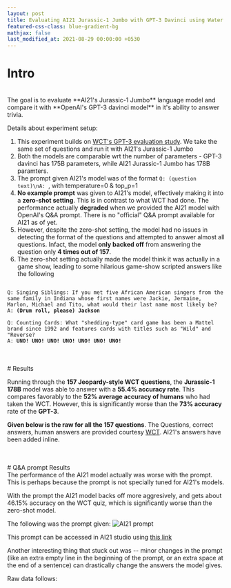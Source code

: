 ```yaml
---
layout: post
title: Evaluating AI21 Jurassic-1 Jumbo with GPT-3 Davinci using Water Cooler Trivia dataset
featured-css-class: blue-gradient-bg
mathjax: false
last_modified_at: 2021-08-29 00:00:00 +0530
---
```



# Intro

<br/>
The goal is to evaluate **AI21's Jurassic-1 Jumbo** language model and compare it with **OpenAI's GPT-3 davinci model** in it's ability to answer trivia.

Details about experiment setup:
1. This experiment builds on [WCT's GPT-3 evaluation study](https://www.watercoolertrivia.com/blog/gpt-3-vs-water-cooler-trivia-participants-a-human-vs-robot-showdown). We take the same set of questions and run it with AI21's Jurassic-1 Jumbo
2. Both the models are comparable wrt the number of parameters - GPT-3 davinci has 175B parameters, while AI21 Jurassic-1 Jumbo has 178B paramters.
2. The prompt given AI21's model was of the format `Q: (question text)\nA: `, with temperature=0 & top_p=1
3. **No example prompt** was given to AI21's model, effectively making it into a **zero-shot setting**. This is in contrast to what WCT had done. The performance actually **degraded** when we provided the AI21 model with OpenAI's Q&A prompt. There is no "official" Q&A prompt available for AI21 as of yet.
4. However, despite the zero-shot setting, the model had no issues in detecting the format of the questions and attempted to answer almost all questions. Infact, the model <b>only backed off</b> from answering the question only <b>4 times out of 157</b>.
5. The zero-shot setting actually made the model think it was actually in a game show, leading to some hilarious game-show scripted answers like the following

<pre><code>
Q: Singing Siblings: If you met five African American singers from the same family in Indiana whose first names were Jackie, Jermaine, Marlon, Michael and Tito, what would their last name most likely be?
A: <b>(Drum roll, please) Jackson</b>

Q: Counting Cards: What "shedding-type" card game has been a Mattel brand since 1992 and features cards with titles such as "Wild" and "Reverse?
A: <b>UNO! UNO! UNO! UNO! UNO! UNO! UNO!</b>
</code></pre>

<br/>
<br/>
# Results


<br/>

Running through the **157 Jeopardy-style WCT questions**, the **Jurassic-1 178B** model was able to answer with a **55.4% accuracy rate**. This compares favorably to the **52% average accuracy of humans** who had taken the WCT. However, this is significantly worse than the **73% accuracy** rate of the **GPT-3**.

**Given below is the raw for all the 157 questions**. The Questions, correct answers, human answers are provided courtesy [WCT](https://www.watercoolertrivia.com). AI21's answers have been added inline.
<div id="example-table" style="max-width: 80rem; margin-left: auto; margin-right: auto"></div>
<link href="https://unpkg.com/tabulator-tables@4.9.3/dist/css/tabulator.min.css" rel="stylesheet"/>
<script type="text/javascript" src="https://unpkg.com/tabulator-tables@4.9.3/dist/js/tabulator.min.js"></script>
<script>
var tabledata = [
  {
    "Question": "Coding Skycraft: Before the 1930s, airport codes were only two letters. As a result, some airports added the letter X to the end of the extant code, including what airport code in California?",
    "Correct Answer": "LAX",
    "Response (Davinci GPT-3)": "The airport code in California is SFO.",
    "GPT-Correct": 0,
    "Response (J1-Jumbo)": "BUR: Burbank Airport, Burbank, California.",
    "J1-Jumbo Correct": 0,
    "User-Correct": "98%",
    "User-N": 618,
    "Question Category": "Miscellaneous"
  },
  {
    "Question": "Breakfast Strategies: French Press is a popular style of preparing what type of beverage?",
    "Correct Answer": "Coffee",
    "Response (Davinci GPT-3)": "Coffee.",
    "GPT-Correct": 1,
    "Response (J1-Jumbo)": "(A) Coffee. French Press is a method of brewing coffee.",
    "J1-Jumbo Correct": 1,
    "User-Correct": "96%",
    "User-N": 7416,
    "Question Category": "Miscellaneous"
  },
  {
    "Question": "Timely Tossers: What is the name of the position of the player whose primary responsibility is often considered throwing the football?",
    "Correct Answer": "Quarterback",
    "Response (Davinci GPT-3)": "Quarterback",
    "GPT-Correct": 1,
    "Response (J1-Jumbo)": "Shotgun: The Shotgun formation is a formation in American football in which three running backs line up in a row about five yards behind the quarterback",
    "J1-Jumbo Correct": 0,
    "User-Correct": "96%",
    "User-N": 3811,
    "Question Category": "Sports & Games"
  },
  {
    "Question": "Flexible Fitness: Downward dog, sun salutation, and plank are all poses in what increasingly-common practice?",
    "Correct Answer": "Yoga",
    "Response (Davinci GPT-3)": "Yoga",
    "GPT-Correct": 1,
    "Response (J1-Jumbo)": "(A) Yoga. (B) Pilates. (C) Tai Chi. (D",
    "J1-Jumbo Correct": 1,
    "User-Correct": "96%",
    "User-N": 8075,
    "Question Category": "Sports & Games"
  },
  {
    "Question": "Abbreviated Brands: Originally, they were called Baby Gays. Then they rebranded as Q-Tips, with the Q standing for what word related to high standards?",
    "Correct Answer": "Quality",
    "Response (Davinci GPT-3)": "Quality",
    "GPT-Correct": 1,
    "Response (J1-Jumbo)": "Quarts",
    "J1-Jumbo Correct": 0,
    "User-Correct": "96%",
    "User-N": 6552,
    "Question Category": "Miscellaneous"
  },
  {
    "Question": "Old Objects: Which of the seven wonders of the ancient world were built as ceremonial burial vaults for Egyptian pharaohs?",
    "Correct Answer": "Great Pyramid of Giza",
    "Response (Davinci GPT-3)": "The Great Pyramid of Giza was built as a ceremonial burial vault for Egyptian pharaohs.",
    "GPT-Correct": 1,
    "Response (J1-Jumbo)": "The Pyramids of Giza.",
    "J1-Jumbo Correct": 1,
    "User-Correct": "95%",
    "User-N": 9555,
    "Question Category": "Social Studies"
  },
  {
    "Question": "Traffic Talk: Also called a traffic circle, road circle, or rotary, what is the 10-letter term for a circular traffic intersection first used in the U.K. in the early 20th century?",
    "Correct Answer": "Roundabout",
    "Response (Davinci GPT-3)": "Roundabout",
    "GPT-Correct": 1,
    "Response (J1-Jumbo)": "ROUNDABOUT. Roundabouts, which have been around since 1914, are circular intersections where traffic flows in one direction",
    "J1-Jumbo Correct": 1,
    "User-Correct": "95%",
    "User-N": 5989,
    "Question Category": "Miscellaneous"
  },
  {
    "Question": "Retired Slogans: Retired in the 21st century, \"it's finger lickin' good\" had been the slogan for over 50 years for what restaurant chain? The slogan had been conceived by a franchise owner rather than an ad agency.",
    "Correct Answer": "KFC",
    "Response (Davinci GPT-3)": "KFC",
    "GPT-Correct": 1,
    "Response (J1-Jumbo)": "(c) Kentucky Fried Chicken",
    "J1-Jumbo Correct": 1,
    "User-Correct": "95%",
    "User-N": 6759,
    "Question Category": "Miscellaneous"
  },
  {
    "Question": "Singing Siblings: If you met five African American singers from the same family in Indiana whose first names were Jackie, Jermaine, Marlon, Michael and Tito, what would their last name most likely be?",
    "Correct Answer": "Jackson",
    "Response (Davinci GPT-3)": "Jackson",
    "GPT-Correct": 1,
    "Response (J1-Jumbo)": "(Drum roll, please) Jackson",
    "J1-Jumbo Correct": 1,
    "User-Correct": "95%",
    "User-N": 9910,
    "Question Category": "Fine Arts"
  },
  {
    "Question": "Caped Cities: What fictional city is the home of Batman?",
    "Correct Answer": "Gotham City",
    "Response (Davinci GPT-3)": "Gotham City is the home of Batman.",
    "GPT-Correct": 1,
    "Response (J1-Jumbo)": "Fictional city? Gotham, of course",
    "J1-Jumbo Correct": 1,
    "User-Correct": "95%",
    "User-N": 10124,
    "Question Category": "Pop Culture"
  },
  {
    "Question": "Recurring Rhymes: \"Humpty Dumpty sat on a wall, Humpty Dumpty had a great fall. All the king's horses and all the king's men, couldn't put Humpty Dumpty in his place again.\" In this poem by Lewis Carroll, what food is Humpty Dumpty commonly portrayed as?",
    "Correct Answer": "Egg",
    "Response (Davinci GPT-3)": "Eggs",
    "GPT-Correct": 1,
    "Response (J1-Jumbo)": "EGG. The rhyme is from \"Through the Looking Glass\" by Lewis Carroll.",
    "J1-Jumbo Correct": 1,
    "User-Correct": "95%",
    "User-N": 2620,
    "Question Category": "Miscellaneous"
  },
  {
    "Question": "Functional Foods: Found on many types of sushi, nori is the Japanese name for the edible species in the red algae genus Pyropia. Frequently used in the format of dried sheets, what is the English term for this edible ingredient?",
    "Correct Answer": "Seaweed",
    "Response (Davinci GPT-3)": "Seaweed",
    "GPT-Correct": 1,
    "Response (J1-Jumbo)": "Pressed Sushi: Pressed sushi, or oshizushi, is a type of sushi that is pressed and formed",
    "J1-Jumbo Correct": 1,
    "User-Correct": "95%",
    "User-N": 5007,
    "Question Category": "Miscellaneous"
  },
  {
    "Question": "Counting Cards: What \"shedding-type\" card game has been a Mattel brand since 1992 and features cards with titles such as \"Wild\" and \"Reverse?",
    "Correct Answer": "Uno",
    "Response (Davinci GPT-3)": "Uno",
    "GPT-Correct": 1,
    "Response (J1-Jumbo)": "UNO! UNO! UNO! UNO! UNO! UNO! UNO!",
    "J1-Jumbo Correct": 1,
    "User-Correct": "95%",
    "User-N": 5154,
    "Question Category": "Sports & Games"
  },
  {
    "Question": "Street Smarts: In the U.S., a road sign which is an equilateral triangle is most often associated with what five-letter action?",
    "Correct Answer": "Yield",
    "Response (Davinci GPT-3)": "Slow Down",
    "GPT-Correct": 0,
    "Response (J1-Jumbo)": "YIELD. The sign is yellow with black letters.",
    "J1-Jumbo Correct": 1,
    "User-Correct": "95%",
    "User-N": 3681,
    "Question Category": "Miscellaneous"
  },
  {
    "Question": "Upwards Words: Cumulus and stratus are two of the main types of what object that is seen by most people on most days in some form?",
    "Correct Answer": "Clouds",
    "Response (Davinci GPT-3)": "Clouds",
    "GPT-Correct": 1,
    "Response (J1-Jumbo)": "CLOUDS! Cumulus clouds are puffy, white, and form in fair weather. Stratus clouds",
    "J1-Jumbo Correct": 1,
    "User-Correct": "95%",
    "User-N": 5903,
    "Question Category": "Science & Tech"
  },
  {
    "Question": "Orderly Organs: Your heart is nestled in your chest between the two halves of what other organ?",
    "Correct Answer": "Lungs",
    "Response (Davinci GPT-3)": "The heart is nestled in the chest between the two halves of the lungs.",
    "GPT-Correct": 1,
    "Response (J1-Jumbo)": "(c) The lungs. The lungs are a pair of spongy organs that fill most of the chest cavity",
    "J1-Jumbo Correct": 1,
    "User-Correct": "95%",
    "User-N": 6648,
    "Question Category": "Science & Tech"
  },
  {
    "Question": "Expansive Education: With an annual budget of over $300 million and over 95,000 enrolled students, the Lone Star College System is one of the U.S.'s largest community college systems. In what state will you find all of the school's campuses?",
    "Correct Answer": "Texas",
    "Response (Davinci GPT-3)": "Texas",
    "GPT-Correct": 1,
    "Response (J1-Jumbo)": "LSC-North Harris, LSC-Tomball, LSC-University Park, LSC-",
    "J1-Jumbo Correct": 0,
    "User-Correct": "95%",
    "User-N": 6038,
    "Question Category": "Miscellaneous"
  },
  {
    "Question": "Careful Creators: The process of reducing the number of defects is typically known in manufacturing by the letters QC. What do those letters stand for?",
    "Correct Answer": "Quality Control",
    "Response (Davinci GPT-3)": "Quality Control",
    "GPT-Correct": 1,
    "Response (J1-Jumbo)": "(1) Quality control, (2) Quality control, (3) Quality control",
    "J1-Jumbo Correct": 1,
    "User-Correct": "95%",
    "User-N": 7051,
    "Question Category": "Science & Tech"
  },
  {
    "Question": "Colossal Canines: What \"big red dog\" introduced in 1963 was named for the imaginary childhood friend of creator Norman Bridwell's wife?",
    "Correct Answer": "Clifford",
    "Response (Davinci GPT-3)": "Clifford the Big Red Dog",
    "GPT-Correct": 1,
    "Response (J1-Jumbo)": "(#1) Clifford the Big Red Dog",
    "J1-Jumbo Correct": 1,
    "User-Correct": "95%",
    "User-N": 4072,
    "Question Category": "Fine Arts"
  },
  {
    "Question": "Bread Bowls: Outside of its home city, the St. Louis Bread Company is more popularly known as what chain restaurant?",
    "Correct Answer": "Panera",
    "Response (Davinci GPT-3)": "Panera Bread",
    "GPT-Correct": 1,
    "Response (J1-Jumbo)": "(D) Panera Bread. The St. Louis Bread Company was founded in 1983 by Ken Rosenthal",
    "J1-Jumbo Correct": 1,
    "User-Correct": "95%",
    "User-N": 3670,
    "Question Category": "Miscellaneous"
  },
  {
    "Question": "Hiroshima Hitters: The Chunichi Dragons, Hanshin Tigers, and Hiroshima Toyo Carp all play in what country's professional baseball league?",
    "Correct Answer": "Japan",
    "Response (Davinci GPT-3)": "Japan's professional baseball league.",
    "GPT-Correct": 1,
    "Response (J1-Jumbo)": "(c) Japan. The Central League, Pacific League, and Nippon Professional Baseball (NPB",
    "J1-Jumbo Correct": 1,
    "User-Correct": "95%",
    "User-N": 5310,
    "Question Category": "Sports & Games"
  },
  {
    "Question": "Manly Myths: Which of the Greek Gods was considered the ruler of all Greek Gods? The Roman equivalent of this god is Jupiter.",
    "Correct Answer": "Zeus",
    "Response (Davinci GPT-3)": "Zeus was considered the ruler of all Greek Gods. The Roman equivalent of this god is Jupiter.",
    "GPT-Correct": 1,
    "Response (J1-Jumbo)": "(1) Zeus, (2) Jupiter",
    "J1-Jumbo Correct": 1,
    "User-Correct": "95%",
    "User-N": 2266,
    "Question Category": "Social Studies"
  },
  {
    "Question": "Animal Actors: As of 2017, Jack Black has voiced what martial-arts-focused not-actually-a-bear animated character in three films?",
    "Correct Answer": "Kung Fu Panda",
    "Response (Davinci GPT-3)": "Po from Kung Fu Panda",
    "GPT-Correct": 1,
    "Response (J1-Jumbo)": "(1) Po the Panda, (2) Kung Fu Panda, and (3) Kung Fu",
    "J1-Jumbo Correct": 1,
    "User-Correct": "95%",
    "User-N": 6158,
    "Question Category": "Pop Culture"
  },
  {
    "Question": "Acrobatic Attractions: Founded in Quebec, what is the French name of the private entertainment company which has sold over 100 million tickets for its unique blend of continuous live music and circus-like acrobatics?",
    "Correct Answer": "Cirque du Soleil",
    "Response (Davinci GPT-3)": "Cirque du Soleil",
    "GPT-Correct": 1,
    "Response (J1-Jumbo)": "Circque du Soleil: Founded in Quebec, what is the French name of the private entertainment company which has sold over 100 million",
    "J1-Jumbo Correct": 1,
    "User-Correct": "95%",
    "User-N": 6473,
    "Question Category": "Pop Culture"
  },
  {
    "Question": "Cigarette Collectibles: The T206 Honus Wagner card was considered the most valuable sports card throughout most of the 20th century after it was sold for record-breaking sums at multiple auctions. It was initially designed and issued by the American Tobacco Company before Wagner refused to allow production because he did not want children to buy cigarette packs to get his card. What sport did Wagner famously play?",
    "Correct Answer": "Baseball",
    "Response (Davinci GPT-3)": "Baseball",
    "GPT-Correct": 1,
    "Response (J1-Jumbo)": "Cigarette Collectibles: Wagner was nicknamed “The Flying Dutchman” for his speed, and he played shortstop for the Pittsburgh Pirates",
    "J1-Jumbo Correct": 0,
    "User-Correct": "95%",
    "User-N": 1715,
    "Question Category": "Sports & Games"
  },
  {
    "Question": "Political Power: Hirohito was the Emperor of what country during World War II?",
    "Correct Answer": "Japan",
    "Response (Davinci GPT-3)": "Japan",
    "GPT-Correct": 1,
    "Response (J1-Jumbo)": "(b) Japan. Hirohito was the Emperor of Japan during World War II.",
    "J1-Jumbo Correct": 1,
    "User-Correct": "95%",
    "User-N": 6192,
    "Question Category": "Social Studies"
  },
  {
    "Question": "Famous Founders: 2010 film \"The Social Network\" was directed by David Fincher, written by Aaron Sorkin, and adapted from the 2009 book \"The Accidental Billionaires.\" The film follows the founding of Facebook, focusing on what current CEO of the company?",
    "Correct Answer": "Mark Zuckerberg",
    "Response (Davinci GPT-3)": "Mark Zuckerberg",
    "GPT-Correct": 1,
    "Response (J1-Jumbo)": "(c) Mark Zuckerberg. The film was nominated for eight Academy Awards, including Best Picture, Best Director, and Best Adapted Screenplay.",
    "J1-Jumbo Correct": 1,
    "User-Correct": "95%",
    "User-N": 4517,
    "Question Category": "Pop Culture"
  },
  {
    "Question": "Surname Shows: In which TV medical drama was the unconventional lead character with a \"residential\" name played by Hugh Laurie?",
    "Correct Answer": "House",
    "Response (Davinci GPT-3)": "House",
    "GPT-Correct": 1,
    "Response (J1-Jumbo)": "HOUSE, M.D.",
    "J1-Jumbo Correct": 1,
    "User-Correct": "95%",
    "User-N": 5698,
    "Question Category": "Pop Culture"
  },
  {
    "Question": "Historic Homes: What museum houses the Mona Lisa?",
    "Correct Answer": "The Louvre",
    "Response (Davinci GPT-3)": "The Louvre Museum houses the Mona Lisa.",
    "GPT-Correct": 1,
    "Response (J1-Jumbo)": "(c) The Louvre Museum in Paris, France",
    "J1-Jumbo Correct": 1,
    "User-Correct": "95%",
    "User-N": 4628,
    "Question Category": "Fine Arts"
  },
  {
    "Question": "Podium Pastries: GBBO is a British reality television show which features a group of amateur bakers competing in a series of rounds. What does the acronym stand for?",
    "Correct Answer": "Great British Bake Off",
    "Response (Davinci GPT-3)": "The acronym stands for Great British Bake Off.",
    "GPT-Correct": 1,
    "Response (J1-Jumbo)": "(c) Great British Bake Off",
    "J1-Jumbo Correct": 1,
    "User-Correct": "95%",
    "User-N": 4226,
    "Question Category": "Pop Culture"
  },
  {
    "Question": "Natural Nappers: Many animals estivate for portions of the year. What is the more common American English term for this behavior?",
    "Correct Answer": "Hibernation",
    "Response (Davinci GPT-3)": "Hibernate",
    "GPT-Correct": 1,
    "Response (J1-Jumbo)": "Hibernate. Hibernate is the correct term",
    "J1-Jumbo Correct": 1,
    "User-Correct": "95%",
    "User-N": 4301,
    "Question Category": "Science & Tech"
  },
  {
    "Question": "Talkin' Tech: What word is often abbreviated as Fn on a keyboard?",
    "Correct Answer": "Function",
    "Response (Davinci GPT-3)": "Function",
    "GPT-Correct": 1,
    "Response (J1-Jumbo)": "Fn stands for function",
    "J1-Jumbo Correct": 1,
    "User-Correct": "94%",
    "User-N": 3619,
    "Question Category": "Science & Tech"
  },
  {
    "Question": "Protective Parts: The integumentary system of the human body consists of the hair, nails, and what largest part?",
    "Correct Answer": "Skin",
    "Response (Davinci GPT-3)": "Skin",
    "GPT-Correct": 1,
    "Response (J1-Jumbo)": "1. The integumentary system of the human body consists of the hair, nails, and what largest part?",
    "J1-Jumbo Correct": 0,
    "User-Correct": "94%",
    "User-N": 3824,
    "Question Category": "Science & Tech"
  },
  {
    "Question": "Furious Freestylers: What American swimmer set a gold medal record at the 2008 Summer Olympics? This person won eight gold medals at a single Olympics.",
    "Correct Answer": "Michael Phelps",
    "Response (Davinci GPT-3)": "Michael Phelps",
    "GPT-Correct": 1,
    "Response (J1-Jumbo)": "(B) Michael Phelps. Phelps won eight gold medals at the 2008 Summer Olympics, the most ever won by a single athlete",
    "J1-Jumbo Correct": 1,
    "User-Correct": "94%",
    "User-N": 2701,
    "Question Category": "Sports & Games"
  },
  {
    "Question": "Holiday Heroes: Although the most popular song on the film's soundtrack is \"This Is Halloween\" and the main character's name is Jack Skellington, the 1993 cult-classic Tim Burton film that was nominated for a visual effects Oscar includes what OTHER holiday in the film's title?",
    "Correct Answer": "Christmas (The Nightmare Before Christmas)",
    "Response (Davinci GPT-3)": "The Nightmare Before Christmas",
    "GPT-Correct": 1,
    "Response (J1-Jumbo)": "SLEEPY HOLLOW. The 1999 film, starring Johnny Depp, Christina Ricci, Miranda Richardson, Casper",
    "J1-Jumbo Correct": 0,
    "User-Correct": "94%",
    "User-N": 3551,
    "Question Category": "Pop Culture"
  },
  {
    "Question": "Cartoony Creations: In 1999 Shigetaka Kurita invented what keyboard additions for cell phones that would eventually replace emoticons and even get their own movie?",
    "Correct Answer": "Emojis",
    "Response (Davinci GPT-3)": "The emoji was invented by Shigetaka Kurita in 1999.",
    "GPT-Correct": 1,
    "Response (J1-Jumbo)": "EMOJI: The Movie. Emoji are ideograms and smileys used in electronic messages and web pages",
    "J1-Jumbo Correct": 1,
    "User-Correct": "94%",
    "User-N": 2190,
    "Question Category": "Science & Tech"
  },
  {
    "Question": "Fruit Farmers: Although it expanded to grapefruit growers in 1976, the cooperative Ocean Spray has primarily focused on what other fruit throughout its existence? The brand reached viral heights after a 2020 TikTok mashing up Fleetwood Mac, skateboarding, and Ocean Spray juice.",
    "Correct Answer": "Cranberry",
    "Response (Davinci GPT-3)": "Cranberries",
    "GPT-Correct": 1,
    "Response (J1-Jumbo)": "APPLES",
    "J1-Jumbo Correct": 0,
    "User-Correct": "94%",
    "User-N": 1315,
    "Question Category": "Pop Culture"
  },
  {
    "Question": "Tough Training: What six-letter word names both a seed company and an exercise that combines a squat, a pushup, and a jump in the air?",
    "Correct Answer": "Burpee",
    "Response (Davinci GPT-3)": "Tough Training: What six-letter word names both a seed company and an exercise that combines a squat, a pushup, and a jump in the air?",
    "GPT-Correct": 0,
    "Response (J1-Jumbo)": "SEEDS, of course. And, of course, the exercise is SEEDS",
    "J1-Jumbo Correct": 0,
    "User-Correct": "94%",
    "User-N": 1131,
    "Question Category": "Sports & Games"
  },
  {
    "Question": "Seeing Shapes: Stratus, cumulus, cirrus, and nimbus are all types of what everyday object?",
    "Correct Answer": "Clouds",
    "Response (Davinci GPT-3)": "Clouds are all types of everyday objects.",
    "GPT-Correct": 1,
    "Response (J1-Jumbo)": "CLOUDS! Clouds form when water vapor condenses in the atmosphere",
    "J1-Jumbo Correct": 1,
    "User-Correct": "94%",
    "User-N": 3462,
    "Question Category": "Science & Tech"
  },
  {
    "Question": "Mega Marriages: What SPORT is the superstar British couple nicknamed \"Posh and Becks\" most associated with? The couple includes a famous singer and a famous athlete.",
    "Correct Answer": "Soccer (football)",
    "Response (Davinci GPT-3)": "Soccer",
    "GPT-Correct": 1,
    "Response (J1-Jumbo)": "HOCKEY. The singer is Victoria Beckham, and the athlete is David Beckham",
    "J1-Jumbo Correct": 0,
    "User-Correct": "94%",
    "User-N": 2157,
    "Question Category": "Pop Culture"
  },
  {
    "Question": "Described Devices: In what sport is a key piece of equipment a circular arrangement of 14 to 16 goose feathers that surround a piece of cork encased in leather? The name of this object is a shuttlecock.",
    "Correct Answer": "Badminton",
    "Response (Davinci GPT-3)": "Badminton",
    "GPT-Correct": 1,
    "Response (J1-Jumbo)": "Badminton. Badminton is a racquet sport played using racquets to hit a shuttlecock",
    "J1-Jumbo Correct": 1,
    "User-Correct": "94%",
    "User-N": 1897,
    "Question Category": "Sports & Games"
  },
  {
    "Question": "Talkin' Terminology: In the common business or science abbreviation \"R&D,\" what does the letter R stand for?",
    "Correct Answer": "Research",
    "Response (Davinci GPT-3)": "Research",
    "GPT-Correct": 1,
    "Response (J1-Jumbo)": "(A) Research. (B) Research & Development. (C) Research & Development",
    "J1-Jumbo Correct": 1,
    "User-Correct": "94%",
    "User-N": 2903,
    "Question Category": "Science & Tech"
  },
  {
    "Question": "Famous Follicles: The tonsure is a very specific haircut often worn by what profession during the Middle Ages?",
    "Correct Answer": "Monks",
    "Response (Davinci GPT-3)": "The tonsure is a very specific haircut often worn by monks during the Middle Ages.",
    "GPT-Correct": 1,
    "Response (J1-Jumbo)": "(A) Monks. The tonsure is a type of haircut worn by monks and nuns. The tonsure is a",
    "J1-Jumbo Correct": 1,
    "User-Correct": "94%",
    "User-N": 1012,
    "Question Category": "Social Studies"
  },
  {
    "Question": "Faked Fevers: What is the FULL NAME of the movie in which Ben Stein is listed in the end credits as \"Economics Teacher\" and he utters the famous line \"Bueller....Bueller....?",
    "Correct Answer": "Ferris Bueller's Day Off",
    "Response (Davinci GPT-3)": "Ferris Bueller's Day Off",
    "GPT-Correct": 1,
    "Response (J1-Jumbo)": "FERRIS BUELLER'S DAY OFF.",
    "J1-Jumbo Correct": 1,
    "User-Correct": "94%",
    "User-N": 3421,
    "Question Category": "Pop Culture"
  },
  {
    "Question": "Australian Originals: What is the three-letter name of the second-largest bird on the planet? This animal is found only in Australia and is related to the ostrich.",
    "Correct Answer": "Emu",
    "Response (Davinci GPT-3)": "Emu",
    "GPT-Correct": 1,
    "Response (J1-Jumbo)": "EMU. The emu is the second-largest bird on the planet, after the ostrich. Emus can grow up to 2.",
    "J1-Jumbo Correct": 1,
    "User-Correct": "94%",
    "User-N": 5362,
    "Question Category": "Science & Tech"
  },
  {
    "Question": "Initial Impeachments: What famous female pilot's second-to-last known radio transmission was the following? \"...have been unable to reach you by radio. We are flying at 1,000 feet.",
    "Correct Answer": "Amelia Earhart",
    "Response (Davinci GPT-3)": "Amelia Earhart's second-to-last known radio transmission was the following: \"...have been unable to reach you by radio. We are flying at 1,000 feet.",
    "GPT-Correct": 1,
    "Response (J1-Jumbo)": "WASP pilot Cornelia Fort",
    "J1-Jumbo Correct": 0,
    "User-Correct": "93%",
    "User-N": 5013,
    "Question Category": "Social Studies"
  },
  {
    "Question": "Stolen Snacks: What food of the three bears did Goldilocks eat?",
    "Correct Answer": "Porridge",
    "Response (Davinci GPT-3)": "Goldilocks ate porridge.",
    "GPT-Correct": 1,
    "Response (J1-Jumbo)": "(1) The porridge was too hot, (2) The porridge was too cold, (3",
    "J1-Jumbo Correct": 1,
    "User-Correct": "93%",
    "User-N": 4171,
    "Question Category": "Fine Arts"
  },
  {
    "Question": "Foot Furniture: The Turkish clan that drove Byzantine forces out of modern-day Turkey became an empire that lasted nearly 600 years and also became the namesake for a specific piece of foot-friendly furniture. What is this empire?",
    "Correct Answer": "Ottoman Empire",
    "Response (Davinci GPT-3)": "Ottoman Empire",
    "GPT-Correct": 1,
    "Response (J1-Jumbo)": "TURKEY: The Ottoman Empire, which ruled from 1299 to 1923, was centered in modern-day",
    "J1-Jumbo Correct": 1,
    "User-Correct": "93%",
    "User-N": 1624,
    "Question Category": "Social Studies"
  },
  {
    "Question": "Traveling Tots: A young boy takes a train to the North Pole on Christmas Eve in what classic 1985 children's book by Chris Van Allsburg?",
    "Correct Answer": "The Polar Express",
    "Response (Davinci GPT-3)": "The Polar Express",
    "GPT-Correct": 1,
    "Response (J1-Jumbo)": "c) The Polar Express.",
    "J1-Jumbo Correct": 1,
    "User-Correct": "93%",
    "User-N": 852,
    "Question Category": "Fine Arts"
  },
  {
    "Question": "City Spelling: Pittsburgh is typically considered the most commonly misspelled city in the United States. What letter is most commonly forgotten?",
    "Correct Answer": "H",
    "Response (Davinci GPT-3)": "The letter \"H\" is most commonly forgotten in the spelling of Pittsburgh.",
    "GPT-Correct": 1,
    "Response (J1-Jumbo)": "(D). The “h” is the most commonly forgotten letter",
    "J1-Jumbo Correct": 1,
    "User-Correct": "92%",
    "User-N": 1715,
    "Question Category": "Social Studies"
  },
  {
    "Question": "Symbolic Names: What is the name of the symbol which means \"and\" as a \"conjunction icon?\" You can find this symbol above the number seven key on most QWERTY keyboard. We're looking for the NAME of the symbol.",
    "Correct Answer": "Ampersand",
    "Response (Davinci GPT-3)": "The name of the symbol is \"ampersand\".",
    "GPT-Correct": 1,
    "Response (J1-Jumbo)": "Logical conjunction is symbolized by \"and",
    "J1-Jumbo Correct": 0,
    "User-Correct": "92%",
    "User-N": 4181,
    "Question Category": "Word Play"
  },
  {
    "Question": "Memorial Museums: A recovered anchor from the USS Arizona is on display at what memorial's visitor center in Hawaii?",
    "Correct Answer": "Pearl Harbor",
    "Response (Davinci GPT-3)": "The USS Arizona Memorial Visitor Center in Hawaii.",
    "GPT-Correct": 0,
    "Response (J1-Jumbo)": "(B) The USS Arizona Memorial visitor center at Pearl Harbor, Hawaii, features the 16-ton anchor from",
    "J1-Jumbo Correct": 1,
    "User-Correct": "92%",
    "User-N": 3185,
    "Question Category": "Social Studies"
  },
  {
    "Question": "Ancient Arts: Ashtanga, Bikram, and Vinyasa are three of the more popular forms of what practice that originated in ancient India?",
    "Correct Answer": "Yoga",
    "Response (Davinci GPT-3)": "Yoga",
    "GPT-Correct": 1,
    "Response (J1-Jumbo)": "(c) Hatha Yoga. Hatha Yoga is an umbrella term that refers to all physical practices of yoga",
    "J1-Jumbo Correct": 1,
    "User-Correct": "91%",
    "User-N": 3395,
    "Question Category": "Sports & Games"
  },
  {
    "Question": "Tumultuous Travels: What British overseas territory is partially protected from severe hurricanes due to a surrounding coral reef but remains frequently associated with disasters due to an allegedly large number of unexplained aircraft disappearances?",
    "Correct Answer": "Bermuda",
    "Response (Davinci GPT-3)": "Bermuda",
    "GPT-Correct": 1,
    "Response (J1-Jumbo)": "(1) Bermuda (2) The Falkland Islands (3) The Cayman Islands (4",
    "J1-Jumbo Correct": 1,
    "User-Correct": "91%",
    "User-N": 3180,
    "Question Category": "Social Studies"
  },
  {
    "Question": "Insect Inspiration: What famous athlete famously declared his strategy to be the following nature-full phrase? \"Float like a butterfly, sting like a bee.",
    "Correct Answer": "Muhammad Ali",
    "Response (Davinci GPT-3)": "Muhammad Ali",
    "GPT-Correct": 1,
    "Response (J1-Jumbo)": "1) Muhammad Ali (2) Muhammad Ali (3) Muhammad Ali (4) Muhammad Ali",
    "J1-Jumbo Correct": 1,
    "User-Correct": "91%",
    "User-N": 5534,
    "Question Category": "Sports & Games"
  },
  {
    "Question": "Worldly Writers: The Shujing, Chunqiu, and Shijing are considered the foundations of the literary tradition in what country?",
    "Correct Answer": "China",
    "Response (Davinci GPT-3)": "China",
    "GPT-Correct": 1,
    "Response (J1-Jumbo)": "Confucian China. The Shujing (Book of History), Chunqiu (Spring and",
    "J1-Jumbo Correct": 1,
    "User-Correct": "90%",
    "User-N": 1112,
    "Question Category": "Social Studies"
  },
  {
    "Question": "Green Waves: In 2010, what iconic Australian building prominently featured green lighting on its famously swooping white panels as part of its first celebration of St. Patrick's Day? The building was designed by Dane Jørn Utzon, but completed by an Australian architectural team in 1973.",
    "Correct Answer": "Sydney Opera House",
    "Response (Davinci GPT-3)": "The Sydney Opera House",
    "GPT-Correct": 1,
    "Response (J1-Jumbo)": "(c) Sydney Opera House",
    "J1-Jumbo Correct": 1,
    "User-Correct": "90%",
    "User-N": 1961,
    "Question Category": "Current Events"
  },
  {
    "Question": "Seasonal Sales: According to a survey by Dance magazine, what Christmas-themed Tchaikovsky ballet accounts for nearly half the annual revenue of many dance companies?",
    "Correct Answer": "The Nutcracker",
    "Response (Davinci GPT-3)": "The Nutcracker",
    "GPT-Correct": 1,
    "Response (J1-Jumbo)": "NUTCRACKER. The ballet, which premiered in 1892, is a staple of the Christmas ballet season",
    "J1-Jumbo Correct": 1,
    "User-Correct": "90%",
    "User-N": 781,
    "Question Category": "Fine Arts"
  },
  {
    "Question": "TV Titles: What cartoon franchise was originally titled \"Mysteries Five\" and included a banjo-playing Great Dane canine?",
    "Correct Answer": "Scooby Doo",
    "Response (Davinci GPT-3)": "Scooby-Doo",
    "GPT-Correct": 1,
    "Response (J1-Jumbo)": "(1) Scooby-Doo, Where Are You!",
    "J1-Jumbo Correct": 1,
    "User-Correct": "89%",
    "User-N": 5378,
    "Question Category": "Fine Arts"
  },
  {
    "Question": "Creepy Creatures: While promoting his sprawling novel \"Freedom\" in 2010, Jonathan Franzen was the first American novelist to appear on the cover of Time magazine since what legendary horror writer in 2000?",
    "Correct Answer": "Stephen King",
    "Response (Davinci GPT-3)": "Stephen King",
    "GPT-Correct": 1,
    "Response (J1-Jumbo)": "R.L. Stine. Franzen's novel, which spans 300 years, was praised by Time as",
    "J1-Jumbo Correct": 0,
    "User-Correct": "88%",
    "User-N": 1190,
    "Question Category": "Fine Arts"
  },
  {
    "Question": "Particular Patterns: Iambic pentameter is a type of metric line used in English verse, most famously by William Shakespeare. While \"iambic\" describes the unstressed/stressed pattern of each two-syllable \"foot,\" the word \"pentameter\" indicates that there are how many feet within a given line?",
    "Correct Answer": "Five",
    "Response (Davinci GPT-3)": "Ten",
    "GPT-Correct": 0,
    "Response (J1-Jumbo)": "5. Iambic pentameter is a type of metric line used in English verse, most famously by William Shakespeare",
    "J1-Jumbo Correct": 1,
    "User-Correct": "87%",
    "User-N": 1165,
    "Question Category": "Fine Arts"
  },
  {
    "Question": "Two'fer Goofer: What two rhyming words summarize the following phrase? A zippered piece of warm outerwear for a Serena Williams tool.",
    "Correct Answer": "Jacket racket",
    "Response (Davinci GPT-3)": "Sweater and coat",
    "GPT-Correct": 0,
    "Response (J1-Jumbo)": "(1) A smocked (2) smock",
    "J1-Jumbo Correct": 0,
    "User-Correct": "83%",
    "User-N": 1509,
    "Question Category": "Word Play"
  },
  {
    "Question": "Quirky Quotes: What autumn holiday was described by writer O. Henry as \"the one day that is purely American?",
    "Correct Answer": "Thanksgiving",
    "Response (Davinci GPT-3)": "Thanksgiving",
    "GPT-Correct": 1,
    "Response (J1-Jumbo)": "October 31, Halloween, of course",
    "J1-Jumbo Correct": 0,
    "User-Correct": "82%",
    "User-N": 1621,
    "Question Category": "Fine Arts"
  },
  {
    "Question": "Musical Chairs: After Microsoft paid $26 billion for it in 2016, which business website might keep nagging Microsoft to update its resume?",
    "Correct Answer": "LinkedIn",
    "Response (Davinci GPT-3)": "LinkedIn",
    "GPT-Correct": 1,
    "Response (J1-Jumbo)": "(1) LinkedIn, (2) Skype, (3) Yammer, (4",
    "J1-Jumbo Correct": 1,
    "User-Correct": "80%",
    "User-N": 648,
    "Question Category": "Current Events"
  },
  {
    "Question": "Very V: What synonym for vagabond has the same first three letters?",
    "Correct Answer": "Vagrant",
    "Response (Davinci GPT-3)": "Vagrant",
    "GPT-Correct": 1,
    "Response (J1-Jumbo)": "VACATION: A vagabond is a person who wanders from place to place without a home or job",
    "J1-Jumbo Correct": 0,
    "User-Correct": "79%",
    "User-N": 2157,
    "Question Category": "Word Play"
  },
  {
    "Question": "Technical Terms: Although colloquially used as a term to indicate that the unemployment rate is substantially higher than normal, an economist will tell you that the technical definition reflects two straight calendar quarters of negative growth of real GDP. What is the term?",
    "Correct Answer": "Recession",
    "Response (Davinci GPT-3)": "Recession",
    "GPT-Correct": 1,
    "Response (J1-Jumbo)": "NAIRU (Non-Accelerating Inflation Rate of Unemployment).",
    "J1-Jumbo Correct": 0,
    "User-Correct": "77%",
    "User-N": 1337,
    "Question Category": "Word Play"
  },
  {
    "Question": "Bought Brands: What slang term with Germanic roots meaning \"fool\" is half the name of a Best Buy subsidiary acquired in 2002? The term is used to describe eccentric or non-mainstream people and is typically considered a pejorative term although it can be used self-referentially as a source of pride.",
    "Correct Answer": "Geek",
    "Response (Davinci GPT-3)": "Geek Squad",
    "GPT-Correct": 1,
    "Response (J1-Jumbo)": "BBY: Best Buy Co., Inc",
    "J1-Jumbo Correct": 0,
    "User-Correct": "76%",
    "User-N": 1382,
    "Question Category": "Word Play"
  },
  {
    "Question": "Millennial Meaning: What photographic term was first used (or at least, the first recorded use in print) when Nathan Hope posted an image of his injured face online in 2002?",
    "Correct Answer": "Selfie",
    "Response (Davinci GPT-3)": "The term \"selfie\" was first used in 2002.",
    "GPT-Correct": 1,
    "Response (J1-Jumbo)": "Metadata. The term was first used in 2002 by Nathan Hope, who posted an image of his injured face online",
    "J1-Jumbo Correct": 0,
    "User-Correct": "76%",
    "User-N": 1482,
    "Question Category": "Word Play"
  },
  {
    "Question": "Mammalian News: The Sumatran species of what famously horned mammal officially went extinct in Malaysia in November 2019? The animal is not yet extinct globally as a few dozen live in Indonesia.",
    "Correct Answer": "Rhino",
    "Response (Davinci GPT-3)": "The Sumatran species of rhinoceros officially went extinct in Malaysia in November 2019. The animal is not yet extinct globally as a few dozen live in Indonesia.",
    "GPT-Correct": 1,
    "Response (J1-Jumbo)": "(c) Sumatran rhinoceros. The Sumatran rhinoceros (Dicerorhinus sumatr",
    "J1-Jumbo Correct": 1,
    "User-Correct": "73%",
    "User-N": 1341,
    "Question Category": "Current Events"
  },
  {
    "Question": "Misspelled Mistakes: Considered the source of many spelling problems, what is the term for words that sound alike but have different meanings and different spellings?",
    "Correct Answer": "Homophones",
    "Response (Davinci GPT-3)": "Homonyms",
    "GPT-Correct": 1,
    "Response (J1-Jumbo)": "homonyms: Homonyms are words that sound alike but have different meanings and different spellings.",
    "J1-Jumbo Correct": 1,
    "User-Correct": "72%",
    "User-N": 511,
    "Question Category": "Word Play"
  },
  {
    "Question": "Latin Language: What common Latin phrase literally means \"something for something?",
    "Correct Answer": "quid pro quo",
    "Response (Davinci GPT-3)": "Quid pro quo\" literally means \"something for something.",
    "GPT-Correct": 1,
    "Response (J1-Jumbo)": "quid pro quo, meaning \"this for that.",
    "J1-Jumbo Correct": 1,
    "User-Correct": "69%",
    "User-N": 2708,
    "Question Category": "Word Play"
  },
  {
    "Question": "Faithless\" Firsts: Despite not running in the 2016 election, a retired Secretary of State earned three electoral votes for president from \"faithless electors\" in Washington. This man inadvertently became the first black Republican to earn electoral votes. Who is this man?",
    "Correct Answer": "Colin Powell",
    "Response (Davinci GPT-3)": "Colin Powell",
    "GPT-Correct": 1,
    "Response (J1-Jumbo)": "(D) Colin Powell. Powell, a retired four-star general, was nominated by the Republican Party in 2016. He earned",
    "J1-Jumbo Correct": 1,
    "User-Correct": "68%",
    "User-N": 1324,
    "Question Category": "Current Events"
  },
  {
    "Question": "International Leaders: Recep Tayyip Erdogan has been the president of what country since August 2014?",
    "Correct Answer": "Turkey",
    "Response (Davinci GPT-3)": "Turkey",
    "GPT-Correct": 1,
    "Response (J1-Jumbo)": "TURKEY",
    "J1-Jumbo Correct": 1,
    "User-Correct": "67%",
    "User-N": 923,
    "Question Category": "Current Events"
  },
  {
    "Question": "Double Definitions: What word with a set of double letters could either signify a type of snake or a style of shoe known for its Native American roots?",
    "Correct Answer": "Moccasin",
    "Response (Davinci GPT-3)": "The word is \"moccasin\".",
    "GPT-Correct": 1,
    "Response (J1-Jumbo)": "BOOTS! The plural of BOOT is BOOTS, and BOOTS is a word with",
    "J1-Jumbo Correct": 0,
    "User-Correct": "67%",
    "User-N": 1448,
    "Question Category": "Word Play"
  },
  {
    "Question": "Wordy World: From the Latin word for \"earth,\" what's a synonym for an outdoor patio?",
    "Correct Answer": "Terrace",
    "Response (Davinci GPT-3)": "A terrace",
    "GPT-Correct": 1,
    "Response (J1-Jumbo)": "TERRACE: A terrace is an outdoor platform or level area, often paved, adjoining a house or other building.",
    "J1-Jumbo Correct": 1,
    "User-Correct": "67%",
    "User-N": 1937,
    "Question Category": "Word Play"
  },
  {
    "Question": "Brief Biographies: Degrees from Stanford, Oxford, and Yale. Former Mayor of Newark. Vegetarian since 1992. Which former contender for the Democratic 2020 Presidential nomination does this describe?",
    "Correct Answer": "Cory Booker",
    "Response (Davinci GPT-3)": "Cory Booker",
    "GPT-Correct": 1,
    "Response (J1-Jumbo)": "D) Cory Booker. (D) Julian Castro. (D) Kirsten Gillibrand",
    "J1-Jumbo Correct": 1,
    "User-Correct": "61%",
    "User-N": 1468,
    "Question Category": "Current Events"
  },
  {
    "Question": "Modern History: In what decade was Hong Kong transferred back under the control of China? The region had been under British control for 155 years.",
    "Correct Answer": "1990s",
    "Response (Davinci GPT-3)": "The transfer of Hong Kong back to China occurred in 1997.",
    "GPT-Correct": 1,
    "Response (J1-Jumbo)": "1997. The handover of Hong Kong, a former British colony, to China took place on July 1, 1997",
    "J1-Jumbo Correct": 1,
    "User-Correct": "54%",
    "User-N": 1271,
    "Question Category": "Current Events"
  },
  {
    "Question": "Presidential Pardons: President Trump's first pardon was used to commute the sentence of what former Arizona Sheriff?",
    "Correct Answer": "Joe Arpaio",
    "Response (Davinci GPT-3)": "Joe Arpaio",
    "GPT-Correct": 1,
    "Response (J1-Jumbo)": "85-year-old former Arizona Sheriff Joe Arpaio",
    "J1-Jumbo Correct": 1,
    "User-Correct": "52%",
    "User-N": 898,
    "Question Category": "Current Events"
  },
  {
    "Question": "Overnight Flights: French–Lebanese–Brazilian businessman Carlos Ghosn escaped Japan in the middle of the night on December 30, 2019 by flying to Beirut while possibly hiding in a large black audio equipment box. Ghosn was facing trial in Japan and claimed he \"escaped injustice.\"  He was facing false accounting charges related to his 17 years as the CEO of what auto manufacturer?",
    "Correct Answer": "Nissan",
    "Response (Davinci GPT-3)": "Ghosn was facing trial in Japan and claimed he \"escaped injustice.\" He was facing false accounting charges related to his 17 years as the CEO of Nissan.",
    "GPT-Correct": 1,
    "Response (J1-Jumbo)": "Nissan. Ghosn was facing trial in Japan and claimed he \"escaped injustice.\"  He was facing false accounting",
    "J1-Jumbo Correct": 1,
    "User-Correct": "52%",
    "User-N": 1163,
    "Question Category": "Current Events"
  },
  {
    "Question": "Estimating Evidence: What 13-letter \"P\" word typically means a greater or weightier part? It is often used in civil lawsuits when determining the amount of evidence required for conviction.",
    "Correct Answer": "Preponderance",
    "Response (Davinci GPT-3)": "Preponderance",
    "GPT-Correct": 1,
    "Response (J1-Jumbo)": "preponderance of the evidence.",
    "J1-Jumbo Correct": 1,
    "User-Correct": "39%",
    "User-N": 630,
    "Question Category": "Word Play"
  },
  {
    "Question": "Reformulated Recipes: In 2017 Coca-Cola modified the recipe of Coke Zero and rebranded the product with what similar name?",
    "Correct Answer": "Coke Zero Sugar",
    "Response (Davinci GPT-3)": "Coca-Cola Zero Sugar",
    "GPT-Correct": 1,
    "Response (J1-Jumbo)": "Sprite Zero. Coca-Cola Zero was rebranded as Coca-Cola Zero Sugar in 2017",
    "J1-Jumbo Correct": 1,
    "User-Correct": "37%",
    "User-N": 1398,
    "Question Category": "Current Events"
  },
  {
    "Question": "Two'fer Goofer: What two-word rhyming phrase could mean the following? Trefoil found surrounding the Capitol in Delaware.",
    "Correct Answer": "Dover Clover",
    "Response (Davinci GPT-3)": "Two'fer Goofer: What two-word rhyming phrase could mean the following? Trefoil found surrounding the Capitol in Delaware.",
    "GPT-Correct": 0,
    "Response (J1-Jumbo)": "(1) \"The (2) (3) (4) (5",
    "J1-Jumbo Correct": 0,
    "User-Correct": "37%",
    "User-N": 691,
    "Question Category": "Word Play"
  },
  {
    "Question": "Explaining Away: What is the most commonly used English word with at least seven letters?",
    "Correct Answer": "Because",
    "Response (Davinci GPT-3)": "The most commonly used English word with at least seven letters is \"set\".",
    "GPT-Correct": 0,
    "Response (J1-Jumbo)": "Explanation.",
    "J1-Jumbo Correct": 0,
    "User-Correct": "34%",
    "User-N": 806,
    "Question Category": "Word Play"
  },
  {
    "Question": "Wordy World: If bovine describes a cow and equine describes a horse, what adjective describes a pig?",
    "Correct Answer": "Porcine",
    "Response (Davinci GPT-3)": "Porcine",
    "GPT-Correct": 1,
    "Response (J1-Jumbo)": "(A) Porcine. (B) Swine. (C) Swineish.",
    "J1-Jumbo Correct": 1,
    "User-Correct": "34%",
    "User-N": 752,
    "Question Category": "Word Play"
  },
  {
    "Question": "Rideshare Royalty: The man who replaced Travis Kalanick as CEO of Uber in 2017 was previously CEO of what U.S.-based travel company with a name mean to evoke speed and convenience?",
    "Correct Answer": "Expedia",
    "Response (Davinci GPT-3)": "Dara Khosrowshahi was previously CEO of Expedia.",
    "GPT-Correct": 1,
    "Response (J1-Jumbo)": "LYFT. Dara Khosrowshahi, who replaced Travis Kalanick as CEO of Uber in 2017",
    "J1-Jumbo Correct": 0,
    "User-Correct": "33%",
    "User-N": 706,
    "Question Category": "Current Events"
  },
  {
    "Question": "Unique Sequences: What sarcastic word has all five English vowels in alphabetical order?",
    "Correct Answer": "Facetious",
    "Response (Davinci GPT-3)": "Aardvark",
    "GPT-Correct": 0,
    "Response (J1-Jumbo)": "Vowels: A, E, I, O, U.",
    "J1-Jumbo Correct": 0,
    "User-Correct": "33%",
    "User-N": 1499,
    "Question Category": "Word Play"
  },
  {
    "Question": "Notable Names: What was the name for an early movie theater offering silent films with piano accompaniment that typically charged five cents for entrance?",
    "Correct Answer": "Nickelodeon",
    "Response (Davinci GPT-3)": "Nickelodeon",
    "GPT-Correct": 1,
    "Response (J1-Jumbo)": "5-Cent Theater. The 5-Cent Theater was an early movie theater offering silent films with piano accompaniment that",
    "J1-Jumbo Correct": 0,
    "User-Correct": "32%",
    "User-N": 1178,
    "Question Category": "Word Play"
  },
  {
    "Question": "Triangular Times: The \"golden triangle\" is an unofficial group of universities located in southeast England which is occasionally referred to by what portmanteau that combines the names of all three of its cities? As a hint so you can focus on portmanteau-building, the cities are Cambridge, London, and Oxford.",
    "Correct Answer": "Loxbridge",
    "Response (Davinci GPT-3)": "The \"golden triangle\" is an unofficial group of universities located in southeast England which is occasionally referred to by what portmanteau that combines the names of all three of its cities? As a hint so you can focus on portmanteau-building, the cities are Cambridge, London, and Oxford.",
    "GPT-Correct": 0,
    "Response (J1-Jumbo)": "C) The \"golden triangle\" is an unofficial group of universities located in southeast England which is occasionally referred to by what port",
    "J1-Jumbo Correct": 0,
    "User-Correct": "32%",
    "User-N": 591,
    "Question Category": "Word Play"
  },
  {
    "Question": "Musical Chairs: The European internet company Skype was purchased by eBay in 2005 for $2.5 billion, but was sold again only six years later to what other tech firm for a new purchase price of $8.5 billion?",
    "Correct Answer": "Microsoft",
    "Response (Davinci GPT-3)": "Microsoft",
    "GPT-Correct": 1,
    "Response (J1-Jumbo)": "Microsoft. Microsoft purchased Skype in 2011 for $8.5 billion",
    "J1-Jumbo Correct": 1,
    "User-Correct": "31%",
    "User-N": 625,
    "Question Category": "Current Events"
  },
  {
    "Question": "Theatrical Theft: The silkworm’s unique traits made it an incredibly valuable creature for thousands of years before the creatures were allegedly smuggled out of China in a hollow stick and sold to what Empire?",
    "Correct Answer": "Byzantine Empire",
    "Response (Davinci GPT-3)": "The silkworm’s unique traits made it an incredibly valuable creature for thousands of years before the creatures were allegedly smuggled out of China in a hollow stick and sold to what Empire?",
    "GPT-Correct": 0,
    "Response (J1-Jumbo)": "(A) The Roman Empire.",
    "J1-Jumbo Correct": 0,
    "User-Correct": "29%",
    "User-N": 718,
    "Question Category": "Current Events"
  },
  {
    "Question": "Special Spoonerisms: Spoonerism: two pairs of words with the first sounds or letters swapped, such as blushing crow and crushing blow.\n\nWhat spoonerism describes these two objects? A feigned animal and large meal cooked in an oven.",
    "Correct Answer": "faked beast",
    "Response (Davinci GPT-3)": "A feigned animal and large meal cooked in an oven.",
    "GPT-Correct": 0,
    "Response (J1-Jumbo)": "(1) A feigned animal and large meal cooked in an oven. (2) A feigned animal",
    "J1-Jumbo Correct": 0,
    "User-Correct": "29%",
    "User-N": 1297,
    "Question Category": "Word Play"
  },
  {
    "Question": "Piloting Pasta: In 2017, the Italian port city of Genoa added one exception to the 100-milliliter limit for carrying liquids onto airplanes. What famed regional sauce can passengers now carry in quantities up to 500 grams when flying?",
    "Correct Answer": "Pesto",
    "Response (Davinci GPT-3)": "Passengers can now carry up to 500 grams of pesto.",
    "GPT-Correct": 1,
    "Response (J1-Jumbo)": "Arrabbiata: The spicy sauce, which originated in the port city of Bari, is made with tomatoes, garlic, chili",
    "J1-Jumbo Correct": 0,
    "User-Correct": "28%",
    "User-N": 1324,
    "Question Category": "Current Events"
  },
  {
    "Question": "Many Meanings: What 11-letter word can mean either a trunk or a word which blends the sound and meaning of two other words? Yeah, this question's a mouthful.",
    "Correct Answer": "Portmanteau",
    "Response (Davinci GPT-3)": "A trunk is a large, strong box used for storage. A blend is a word that is a combination of two other words.",
    "GPT-Correct": 0,
    "Response (J1-Jumbo)": "BLEND. Blend can mean either \"a mixture of two or more substances,\" or \"to combine or unite.",
    "J1-Jumbo Correct": 0,
    "User-Correct": "25%",
    "User-N": 1376,
    "Question Category": "Word Play"
  },
  {
    "Question": "Two'fer Goofer: What two rhyming words summarize the following phrase? A gatherer and organizer of large, dangerous jungle felines.",
    "Correct Answer": "Leopard shepherd",
    "Response (Davinci GPT-3)": "Poacher and Trapper",
    "GPT-Correct": 0,
    "Response (J1-Jumbo)": "(1) Lion tamer and (2) tiger tamer.",
    "J1-Jumbo Correct": 0,
    "User-Correct": "22%",
    "User-N": 1187,
    "Question Category": "Word Play"
  },
  {
    "Question": "Allowing Agency: While serving as president of the NBA Players Association, what Hall of Fame basketball player, led a suit against the NBA that delayed its merger with the ABA and laid the groundwork for the eventual introduction of free agency to the league? The player was famously the only player in league history to average a triple-double until 2017.",
    "Correct Answer": "Oscar Robertson",
    "Response (Davinci GPT-3)": "Oscar Robertson",
    "GPT-Correct": 1,
    "Response (J1-Jumbo)": "(c) Larry Bird. The 1979 merger between the National Basketball Association and the American Basketball Association was challenged by the ABA,",
    "J1-Jumbo Correct": 0,
    "User-Correct": "20%",
    "User-N": 862,
    "Question Category": "Sports & Games"
  },
  {
    "Question": "Soccer Standards: How many yards is it from the penalty mark to the goal line on a standard soccer field?",
    "Correct Answer": 12,
    "Response (Davinci GPT-3)": "The penalty mark is 11 yards from the goal line.",
    "GPT-Correct": 0,
    "Response (J1-Jumbo)": "12 yards. The penalty mark is 12 yards from the goal line.",
    "J1-Jumbo Correct": 1,
    "User-Correct": "19%",
    "User-N": 1096,
    "Question Category": "Sports & Games"
  },
  {
    "Question": "Many Meanings: What board game has a history that can be traced back nearly 5,000 years and has pieces that are referred to as checkers, draughts, stones, men, counters, pawns, discs, pips, chips, or nips?",
    "Correct Answer": "Backgammon",
    "Response (Davinci GPT-3)": "Checkers",
    "GPT-Correct": 0,
    "Response (J1-Jumbo)": "CHESS! Chess is believed to have originated in India, and the earliest known chess pieces were carved from ivory and date",
    "J1-Jumbo Correct": 0,
    "User-Correct": "18%",
    "User-N": 1098,
    "Question Category": "Sports & Games"
  },
  {
    "Question": "Warrior Weights: In Olympic boxing, the maximum weight for the \"cocky\" little fighters is 123 pounds in what division?",
    "Correct Answer": "bantamweight",
    "Response (Davinci GPT-3)": "The maximum weight for the \"cocky\" little fighters is 123 pounds in the flyweight division.",
    "GPT-Correct": 0,
    "Response (J1-Jumbo)": "49 kg (108.5 lbs).",
    "J1-Jumbo Correct": 0,
    "User-Correct": "17%",
    "User-N": 1104,
    "Question Category": "Sports & Games"
  },
  {
    "Question": "Latitude Attitude: Although the NBA champion Toronto Raptors claim the slogan “We The North,” they play home games at only 43 degrees latitude. Which NBA team has the true claim to the north, with their home stadium coming in at 45 degrees latitude?",
    "Correct Answer": "Portland Trailblazers",
    "Response (Davinci GPT-3)": "The Golden State Warriors have the true claim to the north, with their home stadium coming in at 45 degrees latitude.",
    "GPT-Correct": 0,
    "Response (J1-Jumbo)": "(D) The Minnesota Timberwolves",
    "J1-Jumbo Correct": 0,
    "User-Correct": "17%",
    "User-N": 894,
    "Question Category": "Sports & Games"
  },
  {
    "Question": "Business Barons: She made her fortune by developing and marketing cosmetics and hair care products for black women. She's also listed as the first female self-made millionaire in America in the Guinness Book of World Records. Who is this woman?",
    "Correct Answer": "Madam C. J. Walker",
    "Response (Davinci GPT-3)": "Madam C. J. Walker",
    "GPT-Correct": 1,
    "Response (J1-Jumbo)": "Her name is Madam C.J. Walker",
    "J1-Jumbo Correct": 1,
    "User-Correct": "17%",
    "User-N": 679,
    "Question Category": "Science & Tech"
  },
  {
    "Question": "Acclaimed Authors: Considered one of the innovators of creative nonfiction via New Journalism, what American author's best-known work \"The Executioner's Song\" won the 1979 Pulitzer Prize for fiction? This \"postal\" author also ran in the Democratic primary for NYC's mayoral race of 1969 with a platform including the secession of New York City as the 51st US state.",
    "Correct Answer": "Norman Mailer",
    "Response (Davinci GPT-3)": "Norman Mailer",
    "GPT-Correct": 1,
    "Response (J1-Jumbo)": "E.L. Doctorow. Doctorow's 1975 novel \"Ragtime\" won the National Book Critics Circle",
    "J1-Jumbo Correct": 0,
    "User-Correct": "16%",
    "User-N": 1082,
    "Question Category": "Fine Arts"
  },
  {
    "Question": "TV Shows: Since its inception, Saturday Night Live has broadcast from what alphanumeric studio within NBC's headquarters at 30 Rockefeller Plaza?",
    "Correct Answer": "8H",
    "Response (Davinci GPT-3)": "Studio 8H",
    "GPT-Correct": 1,
    "Response (J1-Jumbo)": "30 Rockefeller Plaza, Studio 8H.",
    "J1-Jumbo Correct": 1,
    "User-Correct": "16%",
    "User-N": 1005,
    "Question Category": "Pop Culture"
  },
  {
    "Question": "Double Duty: Although most well-known for his flair as a circus owner, P.T. Barnum also served in elected office as a mayor and in the state legislature in what east coast state?",
    "Correct Answer": "Connecticut",
    "Response (Davinci GPT-3)": "Connecticut",
    "GPT-Correct": 1,
    "Response (J1-Jumbo)": "CONNECTICUT: Barnum was elected mayor of Bridgeport, Connecticut in 1854. He later served two terms in the Connecticut",
    "J1-Jumbo Correct": 1,
    "User-Correct": "16%",
    "User-N": 1117,
    "Question Category": "Miscellaneous"
  },
  {
    "Question": "Teenage 007: What Anthony Horowitz-created character is sometimes referred to as a “Teenage James Bond?” He is the main character in a series of books that starts with “Stormbreaker.”",
    "Correct Answer": "Alex Rider",
    "Response (Davinci GPT-3)": "Alex Rider",
    "GPT-Correct": 1,
    "Response (J1-Jumbo)": "SPY",
    "J1-Jumbo Correct": 0,
    "User-Correct": "16%",
    "User-N": 571,
    "Question Category": "Fine Arts"
  },
  {
    "Question": "Rock and Roll: In Rolling Stone's latest version of the greatest guitarists of all time, No. 5 was a man with a monosyllabic first and last name. This man was one of the three guitarists for The Yardbirds, and he spent decades exploring innovative guitar sounds. Who is he?",
    "Correct Answer": "Jeff Beck",
    "Response (Davinci GPT-3)": "Jeff Beck",
    "GPT-Correct": 1,
    "Response (J1-Jumbo)": "(Drum roll, please) Eric Clapton",
    "J1-Jumbo Correct": 0,
    "User-Correct": "16%",
    "User-N": 1125,
    "Question Category": "Pop Culture"
  },
  {
    "Question": "Consistent Champs: 1987 was the first time in 13 years that what American woman did not win a tennis Grand Slam event?",
    "Correct Answer": "Chris Evert",
    "Response (Davinci GPT-3)": "Chris Evert did not win a Grand Slam event in 1987.",
    "GPT-Correct": 1,
    "Response (J1-Jumbo)": "1987 was the first year since 1973 that an American woman did not win a Grand Slam event",
    "J1-Jumbo Correct": 0,
    "User-Correct": "16%",
    "User-N": 1085,
    "Question Category": "Sports & Games"
  },
  {
    "Question": "Confounding Creatures: What frequently-misnomered mammal has fingerprints so indistinguishable from humans that they have occasionally been wrongfully collected as evidence at crime scenes?",
    "Correct Answer": "Koalas",
    "Response (Davinci GPT-3)": "The sloth.",
    "GPT-Correct": 0,
    "Response (J1-Jumbo)": "(The answer is) the possum",
    "J1-Jumbo Correct": 0,
    "User-Correct": "16%",
    "User-N": 961,
    "Question Category": "Miscellaneous"
  },
  {
    "Question": "Site Surnames: Craigslist is named after its founder. What is Craig's seven-letter two-syllable \"N\" last name?",
    "Correct Answer": "Newmark",
    "Response (Davinci GPT-3)": "Craig Newmark",
    "GPT-Correct": 1,
    "Response (J1-Jumbo)": "(c) craigslist.org. The \"N\" is for Newmark",
    "J1-Jumbo Correct": 1,
    "User-Correct": "15%",
    "User-N": 1453,
    "Question Category": "Science & Tech"
  },
  {
    "Question": "Beautifying Bodies: What mineral, which is most concentrated in keratin, is known as \"nature's beauty mineral\" and helps the body produce collagen to keep skin looking young and fresh?",
    "Correct Answer": "Sulphur",
    "Response (Davinci GPT-3)": "Calcium",
    "GPT-Correct": 0,
    "Response (J1-Jumbo)": "CALCIUM. Calcium is the most abundant mineral in the body. It plays an essential role in maintaining strong bones and teeth, and in",
    "J1-Jumbo Correct": 0,
    "User-Correct": "15%",
    "User-N": 1272,
    "Question Category": "Science & Tech"
  },
  {
    "Question": "Teamed Threes: Who formed the first Triumvirate with Crassus and Julius Caesar?",
    "Correct Answer": "Pompey",
    "Response (Davinci GPT-3)": "Pompey the Great",
    "GPT-Correct": 1,
    "Response (J1-Jumbo)": "(a) Pompey, (b) Crassus, (c) Caesar.",
    "J1-Jumbo Correct": 1,
    "User-Correct": "15%",
    "User-N": 975,
    "Question Category": "Science & Tech"
  },
  {
    "Question": "Elderly Experts: Fitting for her famous nickname, what American artist took up painting after she had turned 70? In part, her passion for art was delayed due to her time-intensive work on a farm for much of her life. \"Sugaring Off\" and \"Fourth of July\" are two of her most famous works.",
    "Correct Answer": "Grandma Moses",
    "Response (Davinci GPT-3)": "Georgia O'Keeffe",
    "GPT-Correct": 0,
    "Response (J1-Jumbo)": "(c) Grandma Moses. Born in 1860, Moses took up painting in her 70s. She sold her first painting",
    "J1-Jumbo Correct": 1,
    "User-Correct": "15%",
    "User-N": 933,
    "Question Category": "Fine Arts"
  },
  {
    "Question": "Bantering Brits: What American-born British screenwriter, film director, animator, actor, comedian and former member of the Monty Python comedy troupe was born in Minnesota, spent his teen years in Los Angeles, and is now only a citizen of the United Kingdom?",
    "Correct Answer": "Terry Gilliam",
    "Response (Davinci GPT-3)": "Terry Gilliam",
    "GPT-Correct": 1,
    "Response (J1-Jumbo)": "(Answer at bottom of column)",
    "J1-Jumbo Correct": 0,
    "User-Correct": "14%",
    "User-N": 1161,
    "Question Category": "Pop Culture"
  },
  {
    "Question": "Turkey Time: What do the letters \"ZIP\" stand for in the United States postal code?",
    "Correct Answer": "Zone Improvement Plan",
    "Response (Davinci GPT-3)": "ZIP stands for Zone Improvement Plan.",
    "GPT-Correct": 1,
    "Response (J1-Jumbo)": "(From the December 2002 issue of \"The Straight Dope\"): The \"Zone Improvement Plan",
    "J1-Jumbo Correct": 1,
    "User-Correct": "14%",
    "User-N": 877,
    "Question Category": "Miscellaneous"
  },
  {
    "Question": "Medical Miracles: The term \"magic bullet\" was coined by German scientist Paul Ehrlich to describe a compound that would kill only a specifically targeted organism. Ehrlich even invented the \"first magic bullet\" with Salvarsan, which was used to treat which disease?",
    "Correct Answer": "Syphillis",
    "Response (Davinci GPT-3)": "Syphilis",
    "GPT-Correct": 1,
    "Response (J1-Jumbo)": "Rheumatic Fever. Ehrlich's \"magic bullet\" was a compound that would kill only a specific organism.",
    "J1-Jumbo Correct": 0,
    "User-Correct": "14%",
    "User-N": 942,
    "Question Category": "Science & Tech"
  },
  {
    "Question": "Trifecta Phrases: Which three-word English idiom of British origin derives its meaning from the \"mm\" sound made when one speaks through closed lips?",
    "Correct Answer": "Mum's the word",
    "Response (Davinci GPT-3)": "Mum's the word",
    "GPT-Correct": 1,
    "Response (J1-Jumbo)": "Fiddlesticks, fiddle-de-dee, and fiddle-de-dee.",
    "J1-Jumbo Correct": 0,
    "User-Correct": "14%",
    "User-N": 1382,
    "Question Category": "Miscellaneous"
  },
  {
    "Question": "TV Talkers: Mario Lopez hosted the first seven seasons of what dance competition show from 2008 - 2012?",
    "Correct Answer": "America's Best Dance Crew",
    "Response (Davinci GPT-3)": "Dancing with the Stars",
    "GPT-Correct": 0,
    "Response (J1-Jumbo)": "Dancing with the Stars.",
    "J1-Jumbo Correct": 0,
    "User-Correct": "14%",
    "User-N": 1058,
    "Question Category": "Pop Culture"
  },
  {
    "Question": "Nike: The founders of Nike started the business as distributors for what \"Tiger\" footwear brand from Japan?",
    "Correct Answer": "Onitsuka",
    "Response (Davinci GPT-3)": "The founders of Nike started the business as distributors for Onitsuka Tiger.",
    "GPT-Correct": 1,
    "Response (J1-Jumbo)": "(c) Onitsuka Tiger. The founders were Philip Knight and Bill Bowerman",
    "J1-Jumbo Correct": 1,
    "User-Correct": "14%",
    "User-N": 963,
    "Question Category": "Pop Culture"
  },
  {
    "Question": "Pop music: What musician is the lead singer of both Blur and Gorillaz, two popular British bands?",
    "Correct Answer": "Damon Albarn",
    "Response (Davinci GPT-3)": "Damon Albarn",
    "GPT-Correct": 1,
    "Response (J1-Jumbo)": "B) Damon Albarn. Blur and Gorillaz are British bands that achieved international success. Blur formed in",
    "J1-Jumbo Correct": 1,
    "User-Correct": "14%",
    "User-N": 1243,
    "Question Category": "Pop Culture"
  },
  {
    "Question": "Spicy Snacks: Nduja is a spicy, spreadable pork dish made from parts such as the shoulder and belly. What European country does this dish call home?",
    "Correct Answer": "Italy",
    "Response (Davinci GPT-3)": "Italy",
    "GPT-Correct": 1,
    "Response (J1-Jumbo)": "(D) Italy. Nduja is a spicy, spreadable pork dish made from parts such as the shoulder and belly",
    "J1-Jumbo Correct": 1,
    "User-Correct": "14%",
    "User-N": 1015,
    "Question Category": "Miscellaneous"
  },
  {
    "Question": "Required Reading: Although this Thomas Pynchon novel was considered one of the \"All-Time Greatest 100 Novels\" by Time, the 1974 Pulitzer Prize jury on fiction was offended by its content, some of which was described as \"unreadable, overwritten, and obscene.\" What is this two-word novel?",
    "Correct Answer": "Gravity's Rainbow",
    "Response (Davinci GPT-3)": "Gravity's Rainbow",
    "GPT-Correct": 1,
    "Response (J1-Jumbo)": "______________________________________________",
    "J1-Jumbo Correct": 0,
    "User-Correct": "14%",
    "User-N": 929,
    "Question Category": "Fine Arts"
  },
  {
    "Question": "Pop Apps: Beating out Facebook, Instagram, and Snapchat, what other massively popular online service was the most-downloaded iPhone app of 2018? Fine print: we're talking free apps, and not including apps that come pre-downloaded on iPhones.",
    "Correct Answer": "YouTube",
    "Response (Davinci GPT-3)": "Fortnite was the most-downloaded iPhone app of 2018.",
    "GPT-Correct": 0,
    "Response (J1-Jumbo)": "(Drum roll, please): Google Maps",
    "J1-Jumbo Correct": 0,
    "User-Correct": "13%",
    "User-N": 559,
    "Question Category": "Pop Culture"
  },
  {
    "Question": "Numbered Names: Franklin Carmichael, Lawren Harris, A. Y. Jackson, Frank Johnston, Arthur Lismer, J. E. H. MacDonald, and Frederick Varley are collectively known by what name as a famed set of Canadian landscape painters in the first half of the 20th century?",
    "Correct Answer": "Group of Seven or Algonquin School",
    "Response (Davinci GPT-3)": "The Group of Seven",
    "GPT-Correct": 1,
    "Response (J1-Jumbo)": "(A) The Group of Seven",
    "J1-Jumbo Correct": 1,
    "User-Correct": "13%",
    "User-N": 928,
    "Question Category": "Fine Arts"
  },
  {
    "Question": "Beauty Time: What is the animal term associated with some lip gloss applicators? The name does not come from the fuzzy tip resembling fur, but rather from the hoof-shaped, angular tip of the applicator.",
    "Correct Answer": "Doe foot",
    "Response (Davinci GPT-3)": "Lipstick",
    "GPT-Correct": 0,
    "Response (J1-Jumbo)": "(From the March 2008 issue of Glamour magazine): The applicators in question are called “spool",
    "J1-Jumbo Correct": 0,
    "User-Correct": "13%",
    "User-N": 742,
    "Question Category": "Miscellaneous"
  },
  {
    "Question": "Original Owners: Nicknamed \"Commy\" or \"the Old Roman,\" what American man helped form the American League, owned one of its teams, and was inducted into the Baseball Hall of Fame in 1939?",
    "Correct Answer": "Charles Comiskey",
    "Response (Davinci GPT-3)": "George Herman \"Babe\" Ruth, Jr.",
    "GPT-Correct": 0,
    "Response (J1-Jumbo)": "August Herrmann (1862-1939), a Cincinnati native, was president of the Cincinnati Reds from 1902 to",
    "J1-Jumbo Correct": 0,
    "User-Correct": "13%",
    "User-N": 989,
    "Question Category": "Sports & Games"
  },
  {
    "Question": "Viral Viruses: The first death outside of China from the novel coronavirus occurred in February 2020 in what Asian nation?",
    "Correct Answer": "The Philippines",
    "Response (Davinci GPT-3)": "Unknown",
    "GPT-Correct": 0,
    "Response (J1-Jumbo)": "(#1) South Korea",
    "J1-Jumbo Correct": 0,
    "User-Correct": "12%",
    "User-N": 944,
    "Question Category": "Current Events"
  },
  {
    "Question": "Cantation Collections: What three-word phrase does not actually refer to a specific binding or list of songs, but instead represents a loosely-defined set of enduring songs from the 1920s to the 1950s created for musical theater and Hollywood?",
    "Correct Answer": "Great American Songbook",
    "Response (Davinci GPT-3)": "Great American Songbook",
    "GPT-Correct": 1,
    "Response (J1-Jumbo)": "(1) The Great American Songboo",
    "J1-Jumbo Correct": 1,
    "User-Correct": "12%",
    "User-N": 773,
    "Question Category": "Fine Arts"
  },
  {
    "Question": "Produced Playwrights: \"A Raisin in the Sun,\" the first play written by an African American woman to be produced on Broadway, opened in March 1959. The author was a 29-year-old woman who won the New York Drama Critics Circle Award for Best Play. Name the author.",
    "Correct Answer": "Lorraine Hansberry",
    "Response (Davinci GPT-3)": "Lorraine Hansberry",
    "GPT-Correct": 1,
    "Response (J1-Jumbo)": "(D) Lorraine Hansberry. The play was adapted by Hansberry from her 1959 novel of the same title",
    "J1-Jumbo Correct": 1,
    "User-Correct": "12%",
    "User-N": 821,
    "Question Category": "Fine Arts"
  },
  {
    "Question": "Kooky Kingdoms: What is the collective name for any eukaryotic organism that is not a plant, animal, or fungus?",
    "Correct Answer": "Protist",
    "Response (Davinci GPT-3)": "The collective name for any eukaryotic organism that is not a plant, animal, or fungus is \"Kooky Kingdom\".",
    "GPT-Correct": 0,
    "Response (J1-Jumbo)": "Protists: Protists, or Protoctista, are a group of eukaryotic organisms that lack cell walls",
    "J1-Jumbo Correct": 1,
    "User-Correct": "12%",
    "User-N": 937,
    "Question Category": "Science & Tech"
  },
  {
    "Question": "Beauty Shots: What is the nine-letter term for the appearance of a white cast on one's skin caused by a makeup product captured with flash photography? This is often caused by SPF in foundation and powders.",
    "Correct Answer": "Flashback",
    "Response (Davinci GPT-3)": "Flashback",
    "GPT-Correct": 1,
    "Response (J1-Jumbo)": "Translucent. The nine-letter term for the appearance of a white cast on one's skin caused by a makeup product captured with flash photography is",
    "J1-Jumbo Correct": 0,
    "User-Correct": "12%",
    "User-N": 985,
    "Question Category": "Miscellaneous"
  },
  {
    "Question": "Cricket Legends: Informally known as \"The God of Cricket,\" what former Indian cricketer is widely regarded as one of the greatest batsmen in the history of the sport and is the highest run-scorer of all time in international competition?",
    "Correct Answer": "Sachin Tendulkar",
    "Response (Davinci GPT-3)": "Sachin Tendulkar",
    "GPT-Correct": 1,
    "Response (J1-Jumbo)": "c) Sachin Tendulkar",
    "J1-Jumbo Correct": 1,
    "User-Correct": "12%",
    "User-N": 887,
    "Question Category": "Sports & Games"
  },
  {
    "Question": "Scientific States: CERN hosts the Large Hadron Collider, the world's highest energy particle collider which opened underneath the Swiss-French border in 2008. The LHC surpassed the prior record-holding particle accelerator in what U.S. state?",
    "Correct Answer": "Illinois",
    "Response (Davinci GPT-3)": "The LHC surpassed the prior record-holding particle accelerator in New York.",
    "GPT-Correct": 0,
    "Response (J1-Jumbo)": "(c) Illinois. The Fermi National Accelerator Laboratory (Fermilab), located in Batavia, Illinois",
    "J1-Jumbo Correct": 1,
    "User-Correct": "12%",
    "User-N": 1182,
    "Question Category": "Science & Tech"
  },
  {
    "Question": "Crime Capitals: As of 2018, what American city had the highest murder rate per capita? (minimum population of 300,000)",
    "Correct Answer": "St. Louis",
    "Response (Davinci GPT-3)": "St. Louis, Missouri",
    "GPT-Correct": 1,
    "Response (J1-Jumbo)": "(Tie) St. Louis, Missouri and Baltimore, Maryland",
    "J1-Jumbo Correct": 1,
    "User-Correct": "11%",
    "User-N": 856,
    "Question Category": "Current Events"
  },
  {
    "Question": "Foreign Flags: When ignoring the stem, how many points does the maple leaf on the Canadian flag have?",
    "Correct Answer": 11,
    "Response (Davinci GPT-3)": 11,
    "GPT-Correct": 1,
    "Response (J1-Jumbo)": "3 points. The maple leaf on the Canadian flag is 3 points",
    "J1-Jumbo Correct": 0,
    "User-Correct": "11%",
    "User-N": 1135,
    "Question Category": "Social Studies"
  },
  {
    "Question": "Common Cantations: What is the most commonly used NAMED spell in the Harry Potter book series? Hint: it's different than the answer would be for the film series, which is Wingardium Leviosa.",
    "Correct Answer": "Accio",
    "Response (Davinci GPT-3)": "The most commonly used named spell in the Harry Potter book series is Accio.",
    "GPT-Correct": 1,
    "Response (J1-Jumbo)": "(1) Expelliarmus. (2) Lumos.",
    "J1-Jumbo Correct": 0,
    "User-Correct": "11%",
    "User-N": 601,
    "Question Category": "Fine Arts"
  },
  {
    "Question": "Banned Beefs: What is the two-word \"religious\" idiom for the prohibition of eating a certain type of meat? The earliest known instance of this prohibition likely arose around 600 B.C.",
    "Correct Answer": "sacred cow",
    "Response (Davinci GPT-3)": "Kosher",
    "GPT-Correct": 0,
    "Response (J1-Jumbo)": "kashrut, from the Hebrew root kasher, meaning \"fit, proper, or correct.",
    "J1-Jumbo Correct": 0,
    "User-Correct": "11%",
    "User-N": 501,
    "Question Category": "Social Studies"
  },
  {
    "Question": "Dead Presidents: Only one U.S. President is buried in Washington, DC. Which man is this?",
    "Correct Answer": "Woodrow Wilson",
    "Response (Davinci GPT-3)": "James Monroe is the only U.S. President buried in Washington, DC.",
    "GPT-Correct": 0,
    "Response (J1-Jumbo)": "(1) George Washington (2) Thomas Jefferson (3) James Madison (4) James Monroe",
    "J1-Jumbo Correct": 0,
    "User-Correct": "11%",
    "User-N": 905,
    "Question Category": "Social Studies"
  },
  {
    "Question": "Speedy Shoes: Marathon world record holder Eliud Kipchoge was the first person to run the distance of a marathon in under two hours (in part due to a team of pacers and a flat course) in October 2019. Kipchoge was wearing custom Nike Vaporfly shoes and ran the event in what European city?",
    "Correct Answer": "Vienna",
    "Response (Davinci GPT-3)": "Berlin, Germany",
    "GPT-Correct": 0,
    "Response (J1-Jumbo)": "(c) Monza, Italy. Kipchoge ran 26.2 miles in 1 hour",
    "J1-Jumbo Correct": 0,
    "User-Correct": "10%",
    "User-N": 817,
    "Question Category": "Sports & Games"
  },
  {
    "Question": "Penning Pulitzers: \"A Visit from the Goon Squad\" won the 2011 Pulitzer Prize for Fiction and intersected across characters and formats while the titular \"goon squad\" was simply time itself. What woman penned this novel?",
    "Correct Answer": "Jennifer Egan",
    "Response (Davinci GPT-3)": "Jennifer Egan",
    "GPT-Correct": 1,
    "Response (J1-Jumbo)": "E.L. Doctorow. The 84-year-old author, who has written 11 novels, 4 short story collections",
    "J1-Jumbo Correct": 0,
    "User-Correct": "10%",
    "User-N": 832,
    "Question Category": "Fine Arts"
  },
  {
    "Question": "Stately Objections: In January 2017, President Trump issued an executive order restricting immigration to the U.S. from seven countries. A lawsuit opposing this order eventually made it to the U.S. Supreme Court. Which of the 50 states filed this lawsuit and was thus included in the court case's name?",
    "Correct Answer": "Hawaii",
    "Response (Davinci GPT-3)": "Washington State filed the lawsuit and was thus included in the court case's name.",
    "GPT-Correct": 0,
    "Response (J1-Jumbo)": "(c) Hawaii. Hawaii's attorney general, along with attorneys general from Maryland and Minnesota, filed the lawsuit.",
    "J1-Jumbo Correct": 1,
    "User-Correct": "10%",
    "User-N": 662,
    "Question Category": "Social Studies"
  },
  {
    "Question": "Country Classrooms: According to the Organization for Economic Cooperation and Development, what is the most educated country on the planet as of 2019? To measure this, they are ranking countries based on the share of adult residents between the ages of 25 and 64 with a \"tertiary education,\" meaning a two-year or four-year degree or education via vocational program. The leader had ~56% of the population with tertiary education.",
    "Correct Answer": "Canada",
    "Response (Davinci GPT-3)": "The most educated country on the planet as of 2019 is South Korea.",
    "GPT-Correct": 0,
    "Response (J1-Jumbo)": "(1) Japan (2) Israel (3) South Korea (4) Canada",
    "J1-Jumbo Correct": 0,
    "User-Correct": "10%",
    "User-N": 667,
    "Question Category": "Miscellaneous"
  },
  {
    "Question": "Utopian Architecture: At the height of Frank Lloyd Wright's career in 1927, he surprised contemporaries by designing what type of retail outlet? The design was part of his utopian city concept and although intended for Buffalo, NY the structure was eventually built in Cloquet, MN where it remains in business.",
    "Correct Answer": "Gas Station",
    "Response (Davinci GPT-3)": "A gas station.",
    "GPT-Correct": 1,
    "Response (J1-Jumbo)": "Skyscraper: Wright's design for a skyscraper was part of his utopian city concept. The 17-story structure was intended for",
    "J1-Jumbo Correct": 0,
    "User-Correct": "10%",
    "User-N": 1177,
    "Question Category": "Science & Tech"
  },
  {
    "Question": "Broadcasting Brothers: Hank Green is an American entrepreneur, musician, educator, producer, vlogger, and author that lives in Missoula, Montana. What was the name of Green's YouTube channel that launched him and his brother to fame in the early 2000s?",
    "Correct Answer": "Vlogbrothers",
    "Response (Davinci GPT-3)": "Vlogbrothers",
    "GPT-Correct": 1,
    "Response (J1-Jumbo)": "FTBA Records: DFTBA Records is a record label founded by Hank Green and his brother, John Green, in",
    "J1-Jumbo Correct": 0,
    "User-Correct": "10%",
    "User-N": 1080,
    "Question Category": "Pop Culture"
  },
  {
    "Question": "TV Shows: Originally conceived by its eponymous founder as a place for choral music without religious affiliation, what famed music venue in Toronto was designated a National Historic Site of Canada in 1981? The venue shares its name with an American actor, dancer, and rapper who reached childhood fame with his role on \"That's So Raven.",
    "Correct Answer": "Massey Hall",
    "Response (Davinci GPT-3)": "Roy Thomson Hall",
    "GPT-Correct": 0,
    "Response (J1-Jumbo)": "(B) Massey Hall. The hall's namesake, Vincent Massey, was Canada's first Canadian-born",
    "J1-Jumbo Correct": 1,
    "User-Correct": "10%",
    "User-N": 1017,
    "Question Category": "Pop Culture"
  },
  {
    "Question": "Timed Travels: Including the mandatory training period, how many months of commitment is the standard Peace Corps Volunteer assignment?",
    "Correct Answer": 27,
    "Response (Davinci GPT-3)": "The standard Peace Corps Volunteer assignment is 27 months.",
    "GPT-Correct": 1,
    "Response (J1-Jumbo)": "27 months. Peace Corps Volunteers serve two 6-month terms, separated by 3 months of vacation",
    "J1-Jumbo Correct": 1,
    "User-Correct": "10%",
    "User-N": 997,
    "Question Category": "Social Studies"
  },
  {
    "Question": "Cash Clues: Using the International Monetary Fund (2018) as your source, choose the continent (excluding Antarctica of course) with the highest GDP per capita. Now choose the country within that continent with the highest GDP per capita. What is the country?",
    "Correct Answer": "Australia",
    "Response (Davinci GPT-3)": "The country is Qatar.",
    "GPT-Correct": 0,
    "Response (J1-Jumbo)": "(1) Europe (2) Luxembourg",
    "J1-Jumbo Correct": 0,
    "User-Correct": "9%",
    "User-N": 1132,
    "Question Category": "Social Studies"
  },
  {
    "Question": "Border Boundaries: Congress granted Michigan the Upper Peninsula after a dispute over shoreline with what neighboring state?",
    "Correct Answer": "Ohio",
    "Response (Davinci GPT-3)": "Wisconsin",
    "GPT-Correct": 0,
    "Response (J1-Jumbo)": "B) Wisconsin. The Upper Peninsula was ceded to Michigan in 1836. The boundary between Michigan and",
    "J1-Jumbo Correct": 0,
    "User-Correct": "9%",
    "User-N": 1300,
    "Question Category": "Social Studies"
  },
  {
    "Question": "Religious Roles: Fittingly, what is the name of the hero of John Bunyan's \"Pilgrim's Progress\" who flees from the City of Destiny to the Celestial City?",
    "Correct Answer": "Christian",
    "Response (Davinci GPT-3)": "Christian",
    "GPT-Correct": 1,
    "Response (J1-Jumbo)": "(#1) Christian. (#2) Faithful. (#3) Hopeful",
    "J1-Jumbo Correct": 1,
    "User-Correct": "9%",
    "User-N": 918,
    "Question Category": "Fine Arts"
  },
  {
    "Question": "Big Bakeries: There's a town in the Peloponnese region of Greece with a namesake food item known for its purple color and smooth meaty texture. What is this fruit?",
    "Correct Answer": "Kalamata Olive",
    "Response (Davinci GPT-3)": "The fruit is a fig.",
    "GPT-Correct": 0,
    "Response (J1-Jumbo)": "Figs! The Peloponnese region, which spans the northwestern part of the mainland, is famous for its figs",
    "J1-Jumbo Correct": 0,
    "User-Correct": "9%",
    "User-N": 974,
    "Question Category": "Miscellaneous"
  },
  {
    "Question": "Regional Reps: In the 2019 United States Congress, how many of the 50 U.S. states have only 1 Representative elected to represent the entire state?",
    "Correct Answer": 7,
    "Response (Davinci GPT-3)": "There are no states with only 1 Representative.",
    "GPT-Correct": 0,
    "Response (J1-Jumbo)": "7 states: Alaska, Delaware, Montana, North Dakota, South Dakota, Vermont, and Wyoming",
    "J1-Jumbo Correct": 1,
    "User-Correct": "9%",
    "User-N": 1025,
    "Question Category": "Social Studies"
  },
  {
    "Question": "Global Guides: In an effort to address (albeit in a small way) a public health crisis, the Google ______ Indicator, sponsored by the Indian Ministry of Urban Development was integrated into Google Maps in India in 2016. What word fills in the blank?",
    "Correct Answer": "Toilet",
    "Response (Davinci GPT-3)": "The Google Flu Trends Indicator, sponsored by the Indian Ministry of Urban Development was integrated into Google Maps in India in 2016.",
    "GPT-Correct": 0,
    "Response (J1-Jumbo)": "________________________: In an effort to address (albeit in a small way",
    "J1-Jumbo Correct": 0,
    "User-Correct": "8%",
    "User-N": 748,
    "Question Category": "Social Studies"
  },
  {
    "Question": "Replete Resumes: Prior to being a U.S. President, what man had been a senator, minister to France, England and Spain, Secretary of War, Secretary of State, and Governor of Virginia?",
    "Correct Answer": "James Monroe",
    "Response (Davinci GPT-3)": "Thomas Jefferson",
    "GPT-Correct": 0,
    "Response (J1-Jumbo)": "(1) Thomas Jefferson, (2) James Madison, (3) James Monroe, (",
    "J1-Jumbo Correct": 0,
    "User-Correct": "7%",
    "User-N": 815,
    "Question Category": "Social Studies"
  },
  {
    "Question": "Precocious Players: In what year was American soccer player Freddy Adu born? Adu rose to international fame when he signed a professional sports contract in the U.S. at the age of 14.",
    "Correct Answer": 1989,
    "Response (Davinci GPT-3)": "Freddy Adu was born in 1989.",
    "GPT-Correct": 1,
    "Response (J1-Jumbo)": "1993. Adu was born in Ghana and moved to the United States when he was 6 years old. He became the youngest player ever to sign with Major League Soccer",
    "J1-Jumbo Correct": 0,
    "User-Correct": "7%",
    "User-N": 530,
    "Question Category": "Sports & Games"
  },
  {
    "Question": "TV Shows: Creator Larry David had a famous policy for Seinfeld in which he wanted to scrupulously avoid sentimentality and moral lessons. What four-word phrase is the quote often attributed to David as the summary of this policy?",
    "Correct Answer": "No hugging, no learning",
    "Response (Davinci GPT-3)": "No hugging, no learning.",
    "GPT-Correct": 1,
    "Response (J1-Jumbo)": "”No hugging, no learning”",
    "J1-Jumbo Correct": 1,
    "User-Correct": "6%",
    "User-N": 944,
    "Question Category": "Pop Culture"
  },
  {
    "Question": "Elementary Education: What is the name of the international Language Arts competition for students in grades 3 - 8 which has thrice-annual challenges of twenty analogies? The purpose is to learn a new set of vocabulary words.",
    "Correct Answer": "WordMasters",
    "Response (Davinci GPT-3)": "The name of the international Language Arts competition for students in grades 3 - 8 which has thrice-annual challenges of twenty analogies is the Global Classroom.",
    "GPT-Correct": 0,
    "Response (J1-Jumbo)": "Synonyms: The Synonyms Challenge is sponsored by the Synonyms Club, a 501(c",
    "J1-Jumbo Correct": 0,
    "User-Correct": "5%",
    "User-N": 1023,
    "Question Category": "Miscellaneous"
  },
  {
    "Question": "Time Turners: What did the U.S. Congress enact for almost ten months in 1974 to combat fuel shortages?",
    "Correct Answer": "Daylight Savings time",
    "Response (Davinci GPT-3)": "The Emergency Petroleum Allocation Act of 1973",
    "GPT-Correct": 0,
    "Response (J1-Jumbo)": "Sunday driving restrictions. The Sunday Restriction Act, which took effect on January 1,",
    "J1-Jumbo Correct": 0,
    "User-Correct": "3%",
    "User-N": 1106,
    "Question Category": "Science & Tech"
  },
  {
    "Question": "Fractal Flowers: What is the name for a \"flower\" that is actually composed of thousands of flowers grouped together to form a single flower-like structure? The botanical term for this is a pseudanthium.",
    "Correct Answer": "Composite flower",
    "Response (Davinci GPT-3)": "A pseudanthium is a flower-like structure composed of thousands of flowers grouped together to form a single flower-like structure.",
    "GPT-Correct": 0,
    "Response (J1-Jumbo)": "(c) A pseudanthium is a type of inflorescence, or flower cluster, in which the main axis",
    "J1-Jumbo Correct": 0,
    "User-Correct": "3%",
    "User-N": 501,
    "Question Category": "Science & Tech"
  }
];

var table = new Tabulator("#example-table", {
    height:"40rem",
    data:tabledata,
    layout: "fitColumns",
    columns:[
    {title:"Question", field:"Question", width: 500, formatter: "textarea"},
    {title:"Answer", field:"Correct Answer", formatter: "textarea", "width": 100},
    {title:"J1-Jumbo", field:"Response (J1-Jumbo)", formatter:"textarea", "width": 150},
    {title:"", field:"J1-Jumbo Correct", formatter:"tickCross", width:50},
    {title:"GPT-3", field:"Response (Davinci GPT-3)", formatter:"textarea", "width": 100},
    {title:"", field:"GPT-Correct", formatter:"tickCross", width:50},
    {title:"User-Correct", field:"User-Correct", sorter: "number"},
    {title:"User-N", field:"User-N", sorter: "number"},
    ],
});
</script>

<br/>
<br/>
# Q&A prompt Results

<br/>
The performance of the AI21 model actually was worse with the prompt. This is perhaps because the prompt is not specially tuned for AI21's models.

With the prompt the AI21 model backs off more aggresively, and gets about 46.15% accuracy on the WCT quiz, which is significantly worse than the zero-shot model.

The following was the prompt given:
<img src="/blog/assets/img/posts/ai21_prompt.png" alt="AI21 prompt"/>

This prompt can be accessed in AI21 studio using [this link](https://studio.ai21.com/playground?promptShare=d8e94eb8-442a-444b-a012-812b74bbaaf2)

Another interesting thing that stuck out was -- minor changes in the prompt (like an extra empty line in the beginning of the prompt, or an extra space at the end of a sentence) can drastically change the answers the model gives.

Raw data follows:

<div id="example-table2" style="max-width: 80rem; margin-left: auto; margin-right: auto"></div>

<script>
var tabledata2 =
[
  {
    "Question": "Coding Skycraft: Before the 1930s, airport codes were only two letters. As a result, some airports added the letter X to the end of the extant code, including what airport code in California?",
    "Correct Answer": "LAX",
    "Response (Davinci GPT-3)": "The airport code in California is SFO.",
    "GPT-Correct": 0,
    "Response (J1-Jumbo)": "BURX",
    "J1-Jumbo Correct": 0,
    "User-Correct": "98%",
    "User-N": 618,
    "Question Category": "Miscellaneous"
  },
  {
    "Question": "Breakfast Strategies: French Press is a popular style of preparing what type of beverage?",
    "Correct Answer": "Coffee",
    "Response (Davinci GPT-3)": "Coffee.",
    "GPT-Correct": 1,
    "Response (J1-Jumbo)": "Pressed coffee",
    "J1-Jumbo Correct": 1,
    "User-Correct": "96%",
    "User-N": 7416,
    "Question Category": "Miscellaneous"
  },
  {
    "Question": "Timely Tossers: What is the name of the position of the player whose primary responsibility is often considered throwing the football?",
    "Correct Answer": "Quarterback",
    "Response (Davinci GPT-3)": "Quarterback",
    "GPT-Correct": 1,
    "Response (J1-Jumbo)": "Shotgun",
    "J1-Jumbo Correct": 0,
    "User-Correct": "96%",
    "User-N": 3811,
    "Question Category": "Sports & Games"
  },
  {
    "Question": "Flexible Fitness: Downward dog, sun salutation, and plank are all poses in what increasingly-common practice?",
    "Correct Answer": "Yoga",
    "Response (Davinci GPT-3)": "Yoga",
    "GPT-Correct": 1,
    "Response (J1-Jumbo)": "Yoga",
    "J1-Jumbo Correct": 1,
    "User-Correct": "96%",
    "User-N": 8075,
    "Question Category": "Sports & Games"
  },
  {
    "Question": "Abbreviated Brands: Originally, they were called Baby Gays. Then they rebranded as Q-Tips, with the Q standing for what word related to high standards?",
    "Correct Answer": "Quality",
    "Response (Davinci GPT-3)": "Quality",
    "GPT-Correct": 1,
    "Response (J1-Jumbo)": "Quarts",
    "J1-Jumbo Correct": 0,
    "User-Correct": "96%",
    "User-N": 6552,
    "Question Category": "Miscellaneous"
  },
  {
    "Question": "Old Objects: Which of the seven wonders of the ancient world were built as ceremonial burial vaults for Egyptian pharaohs?",
    "Correct Answer": "Great Pyramid of Giza",
    "Response (Davinci GPT-3)": "The Great Pyramid of Giza was built as a ceremonial burial vault for Egyptian pharaohs.",
    "GPT-Correct": 1,
    "Response (J1-Jumbo)": "1. The Pyramids of Giza",
    "J1-Jumbo Correct": 1,
    "User-Correct": "95%",
    "User-N": 9555,
    "Question Category": "Social Studies"
  },
  {
    "Question": "Traffic Talk: Also called a traffic circle, road circle, or rotary, what is the 10-letter term for a circular traffic intersection first used in the U.K. in the early 20th century?",
    "Correct Answer": "Roundabout",
    "Response (Davinci GPT-3)": "Roundabout",
    "GPT-Correct": 1,
    "Response (J1-Jumbo)": "Intersection",
    "J1-Jumbo Correct": 1,
    "User-Correct": "95%",
    "User-N": 5989,
    "Question Category": "Miscellaneous"
  },
  {
    "Question": "Retired Slogans: Retired in the 21st century, \"it's finger lickin' good\" had been the slogan for over 50 years for what restaurant chain? The slogan had been conceived by a franchise owner rather than an ad agency.",
    "Correct Answer": "KFC",
    "Response (Davinci GPT-3)": "KFC",
    "GPT-Correct": 1,
    "Response (J1-Jumbo)": "Kentucky Fried Chicken",
    "J1-Jumbo Correct": 1,
    "User-Correct": "95%",
    "User-N": 6759,
    "Question Category": "Miscellaneous"
  },
  {
    "Question": "Singing Siblings: If you met five African American singers from the same family in Indiana whose first names were Jackie, Jermaine, Marlon, Michael and Tito, what would their last name most likely be?",
    "Correct Answer": "Jackson",
    "Response (Davinci GPT-3)": "Jackson",
    "GPT-Correct": 1,
    "Response (J1-Jumbo)": "Jackson",
    "J1-Jumbo Correct": 1,
    "User-Correct": "95%",
    "User-N": 9910,
    "Question Category": "Fine Arts"
  },
  {
    "Question": "Caped Cities: What fictional city is the home of Batman?",
    "Correct Answer": "Gotham City",
    "Response (Davinci GPT-3)": "Gotham City is the home of Batman.",
    "GPT-Correct": 1,
    "Response (J1-Jumbo)": "Fictional city is the home of Batman is Gotham City.",
    "J1-Jumbo Correct": 1,
    "User-Correct": "95%",
    "User-N": 10124,
    "Question Category": "Pop Culture"
  },
  {
    "Question": "Recurring Rhymes: \"Humpty Dumpty sat on a wall, Humpty Dumpty had a great fall. All the king's horses and all the king's men, couldn't put Humpty Dumpty in his place again.\" In this poem by Lewis Carroll, what food is Humpty Dumpty commonly portrayed as?",
    "Correct Answer": "Egg",
    "Response (Davinci GPT-3)": "Eggs",
    "GPT-Correct": 1,
    "Response (J1-Jumbo)": "A egg",
    "J1-Jumbo Correct": 1,
    "User-Correct": "95%",
    "User-N": 2620,
    "Question Category": "Miscellaneous"
  },
  {
    "Question": "Functional Foods: Found on many types of sushi, nori is the Japanese name for the edible species in the red algae genus Pyropia. Frequently used in the format of dried sheets, what is the English term for this edible ingredient?",
    "Correct Answer": "Seaweed",
    "Response (Davinci GPT-3)": "Seaweed",
    "GPT-Correct": 1,
    "Response (J1-Jumbo)": "nori",
    "J1-Jumbo Correct": 0,
    "User-Correct": "95%",
    "User-N": 5007,
    "Question Category": "Miscellaneous"
  },
  {
    "Question": "Counting Cards: What \"shedding-type\" card game has been a Mattel brand since 1992 and features cards with titles such as \"Wild\" and \"Reverse?",
    "Correct Answer": "Uno",
    "Response (Davinci GPT-3)": "Uno",
    "GPT-Correct": 1,
    "Response (J1-Jumbo)": "UNO",
    "J1-Jumbo Correct": 1,
    "User-Correct": "95%",
    "User-N": 5154,
    "Question Category": "Sports & Games"
  },
  {
    "Question": "Street Smarts: In the U.S., a road sign which is an equilateral triangle is most often associated with what five-letter action?",
    "Correct Answer": "Yield",
    "Response (Davinci GPT-3)": "Slow Down",
    "GPT-Correct": 0,
    "Response (J1-Jumbo)": "Intersection",
    "J1-Jumbo Correct": 1,
    "User-Correct": "95%",
    "User-N": 3681,
    "Question Category": "Miscellaneous"
  },
  {
    "Question": "Upwards Words: Cumulus and stratus are two of the main types of what object that is seen by most people on most days in some form?",
    "Correct Answer": "Clouds",
    "Response (Davinci GPT-3)": "Clouds",
    "GPT-Correct": 1,
    "Response (J1-Jumbo)": "CLOUDS",
    "J1-Jumbo Correct": 1,
    "User-Correct": "95%",
    "User-N": 5903,
    "Question Category": "Science & Tech"
  },
  {
    "Question": "Orderly Organs: Your heart is nestled in your chest between the two halves of what other organ?",
    "Correct Answer": "Lungs",
    "Response (Davinci GPT-3)": "The heart is nestled in the chest between the two halves of the lungs.",
    "GPT-Correct": 1,
    "Response (J1-Jumbo)": "Unknown",
    "J1-Jumbo Correct": 0,
    "User-Correct": "95%",
    "User-N": 6648,
    "Question Category": "Science & Tech"
  },
  {
    "Question": "Expansive Education: With an annual budget of over $300 million and over 95,000 enrolled students, the Lone Star College System is one of the U.S.'s largest community college systems. In what state will you find all of the school's campuses?",
    "Correct Answer": "Texas",
    "Response (Davinci GPT-3)": "Texas",
    "GPT-Correct": 1,
    "Response (J1-Jumbo)": "LSC is located in Texas.",
    "J1-Jumbo Correct": 1,
    "User-Correct": "95%",
    "User-N": 6038,
    "Question Category": "Miscellaneous"
  },
  {
    "Question": "Careful Creators: The process of reducing the number of defects is typically known in manufacturing by the letters QC. What do those letters stand for?",
    "Correct Answer": "Quality Control",
    "Response (Davinci GPT-3)": "Quality Control",
    "GPT-Correct": 1,
    "Response (J1-Jumbo)": "(QC) Quality Control",
    "J1-Jumbo Correct": 1,
    "User-Correct": "95%",
    "User-N": 7051,
    "Question Category": "Science & Tech"
  },
  {
    "Question": "Colossal Canines: What \"big red dog\" introduced in 1963 was named for the imaginary childhood friend of creator Norman Bridwell's wife?",
    "Correct Answer": "Clifford",
    "Response (Davinci GPT-3)": "Clifford the Big Red Dog",
    "GPT-Correct": 1,
    "Response (J1-Jumbo)": "Clifford the Big Red Dog",
    "J1-Jumbo Correct": 1,
    "User-Correct": "95%",
    "User-N": 4072,
    "Question Category": "Fine Arts"
  },
  {
    "Question": "Bread Bowls: Outside of its home city, the St. Louis Bread Company is more popularly known as what chain restaurant?",
    "Correct Answer": "Panera",
    "Response (Davinci GPT-3)": "Panera Bread",
    "GPT-Correct": 1,
    "Response (J1-Jumbo)": "The St. Louis Bread Company is more popularly known as Panera Bread.",
    "J1-Jumbo Correct": 1,
    "User-Correct": "95%",
    "User-N": 3670,
    "Question Category": "Miscellaneous"
  },
  {
    "Question": "Hiroshima Hitters: The Chunichi Dragons, Hanshin Tigers, and Hiroshima Toyo Carp all play in what country's professional baseball league?",
    "Correct Answer": "Japan",
    "Response (Davinci GPT-3)": "Japan's professional baseball league.",
    "GPT-Correct": 1,
    "Response (J1-Jumbo)": "Japan",
    "J1-Jumbo Correct": 1,
    "User-Correct": "95%",
    "User-N": 5310,
    "Question Category": "Sports & Games"
  },
  {
    "Question": "Manly Myths: Which of the Greek Gods was considered the ruler of all Greek Gods? The Roman equivalent of this god is Jupiter.",
    "Correct Answer": "Zeus",
    "Response (Davinci GPT-3)": "Zeus was considered the ruler of all Greek Gods. The Roman equivalent of this god is Jupiter.",
    "GPT-Correct": 1,
    "Response (J1-Jumbo)": "Zeus was considered the ruler of all Greek Gods. The Roman equivalent of this god is Jupiter.",
    "J1-Jumbo Correct": 1,
    "User-Correct": "95%",
    "User-N": 2266,
    "Question Category": "Social Studies"
  },
  {
    "Question": "Animal Actors: As of 2017, Jack Black has voiced what martial-arts-focused not-actually-a-bear animated character in three films?",
    "Correct Answer": "Kung Fu Panda",
    "Response (Davinci GPT-3)": "Po from Kung Fu Panda",
    "GPT-Correct": 1,
    "Response (J1-Jumbo)": "",
    "J1-Jumbo Correct": 0,
    "User-Correct": "95%",
    "User-N": 6158,
    "Question Category": "Pop Culture"
  },
  {
    "Question": "Acrobatic Attractions: Founded in Quebec, what is the French name of the private entertainment company which has sold over 100 million tickets for its unique blend of continuous live music and circus-like acrobatics?",
    "Correct Answer": "Cirque du Soleil",
    "Response (Davinci GPT-3)": "Cirque du Soleil",
    "GPT-Correct": 1,
    "Response (J1-Jumbo)": "(Unknown)",
    "J1-Jumbo Correct": 0,
    "User-Correct": "95%",
    "User-N": 6473,
    "Question Category": "Pop Culture"
  },
  {
    "Question": "Cigarette Collectibles: The T206 Honus Wagner card was considered the most valuable sports card throughout most of the 20th century after it was sold for record-breaking sums at multiple auctions. It was initially designed and issued by the American Tobacco Company before Wagner refused to allow production because he did not want children to buy cigarette packs to get his card. What sport did Wagner famously play?",
    "Correct Answer": "Baseball",
    "Response (Davinci GPT-3)": "Baseball",
    "GPT-Correct": 1,
    "Response (J1-Jumbo)": "Ice hockey",
    "J1-Jumbo Correct": 0,
    "User-Correct": "95%",
    "User-N": 1715,
    "Question Category": "Sports & Games"
  },
  {
    "Question": "Political Power: Hirohito was the Emperor of what country during World War II?",
    "Correct Answer": "Japan",
    "Response (Davinci GPT-3)": "Japan",
    "GPT-Correct": 1,
    "Response (J1-Jumbo)": "Hirohito was the Emperor of Japan during World War II.",
    "J1-Jumbo Correct": 1,
    "User-Correct": "95%",
    "User-N": 6192,
    "Question Category": "Social Studies"
  },
  {
    "Question": "Famous Founders: 2010 film \"The Social Network\" was directed by David Fincher, written by Aaron Sorkin, and adapted from the 2009 book \"The Accidental Billionaires.\" The film follows the founding of Facebook, focusing on what current CEO of the company?",
    "Correct Answer": "Mark Zuckerberg",
    "Response (Davinci GPT-3)": "Mark Zuckerberg",
    "GPT-Correct": 1,
    "Response (J1-Jumbo)": "2010 film \"The Social Network\" was directed by David Fincher, written by Aaron Sorkin, and adapted from the 2009",
    "J1-Jumbo Correct": 0,
    "User-Correct": "95%",
    "User-N": 4517,
    "Question Category": "Pop Culture"
  },
  {
    "Question": "Surname Shows: In which TV medical drama was the unconventional lead character with a \"residential\" name played by Hugh Laurie?",
    "Correct Answer": "House",
    "Response (Davinci GPT-3)": "House",
    "GPT-Correct": 1,
    "Response (J1-Jumbo)": "House",
    "J1-Jumbo Correct": 1,
    "User-Correct": "95%",
    "User-N": 5698,
    "Question Category": "Pop Culture"
  },
  {
    "Question": "Historic Homes: What museum houses the Mona Lisa?",
    "Correct Answer": "The Louvre",
    "Response (Davinci GPT-3)": "The Louvre Museum houses the Mona Lisa.",
    "GPT-Correct": 1,
    "Response (J1-Jumbo)": "The Louvre Museum in Paris, France houses the Mona Lisa.",
    "J1-Jumbo Correct": 1,
    "User-Correct": "95%",
    "User-N": 4628,
    "Question Category": "Fine Arts"
  },
  {
    "Question": "Podium Pastries: GBBO is a British reality television show which features a group of amateur bakers competing in a series of rounds. What does the acronym stand for?",
    "Correct Answer": "Great British Bake Off",
    "Response (Davinci GPT-3)": "The acronym stands for Great British Bake Off.",
    "GPT-Correct": 1,
    "Response (J1-Jumbo)": "(GBBO) stands for The Great British Bake Off.",
    "J1-Jumbo Correct": 1,
    "User-Correct": "95%",
    "User-N": 4226,
    "Question Category": "Pop Culture"
  },
  {
    "Question": "Natural Nappers: Many animals estivate for portions of the year. What is the more common American English term for this behavior?",
    "Correct Answer": "Hibernation",
    "Response (Davinci GPT-3)": "Hibernate",
    "GPT-Correct": 1,
    "Response (J1-Jumbo)": "Hibernate",
    "J1-Jumbo Correct": 1,
    "User-Correct": "95%",
    "User-N": 4301,
    "Question Category": "Science & Tech"
  },
  {
    "Question": "Talkin' Tech: What word is often abbreviated as Fn on a keyboard?",
    "Correct Answer": "Function",
    "Response (Davinci GPT-3)": "Function",
    "GPT-Correct": 1,
    "Response (J1-Jumbo)": "Fn is often abbreviated as Fn on a keyboard.",
    "J1-Jumbo Correct": 0,
    "User-Correct": "94%",
    "User-N": 3619,
    "Question Category": "Science & Tech"
  },
  {
    "Question": "Protective Parts: The integumentary system of the human body consists of the hair, nails, and what largest part?",
    "Correct Answer": "Skin",
    "Response (Davinci GPT-3)": "Skin",
    "GPT-Correct": 1,
    "Response (J1-Jumbo)": "The integumentary system of the human body consists of the hair, nails, and skin.",
    "J1-Jumbo Correct": 1,
    "User-Correct": "94%",
    "User-N": 3824,
    "Question Category": "Science & Tech"
  },
  {
    "Question": "Furious Freestylers: What American swimmer set a gold medal record at the 2008 Summer Olympics? This person won eight gold medals at a single Olympics.",
    "Correct Answer": "Michael Phelps",
    "Response (Davinci GPT-3)": "Michael Phelps",
    "GPT-Correct": 1,
    "Response (J1-Jumbo)": "Michael Phelps",
    "J1-Jumbo Correct": 1,
    "User-Correct": "94%",
    "User-N": 2701,
    "Question Category": "Sports & Games"
  },
  {
    "Question": "Holiday Heroes: Although the most popular song on the film's soundtrack is \"This Is Halloween\" and the main character's name is Jack Skellington, the 1993 cult-classic Tim Burton film that was nominated for a visual effects Oscar includes what OTHER holiday in the film's title?",
    "Correct Answer": "Christmas (The Nightmare Before Christmas)",
    "Response (Davinci GPT-3)": "The Nightmare Before Christmas",
    "GPT-Correct": 1,
    "Response (J1-Jumbo)": "(Answer: Nightmare Before Christmas)",
    "J1-Jumbo Correct": 1,
    "User-Correct": "94%",
    "User-N": 3551,
    "Question Category": "Pop Culture"
  },
  {
    "Question": "Cartoony Creations: In 1999 Shigetaka Kurita invented what keyboard additions for cell phones that would eventually replace emoticons and even get their own movie?",
    "Correct Answer": "Emojis",
    "Response (Davinci GPT-3)": "The emoji was invented by Shigetaka Kurita in 1999.",
    "GPT-Correct": 1,
    "Response (J1-Jumbo)": "EMOJI",
    "J1-Jumbo Correct": 1,
    "User-Correct": "94%",
    "User-N": 2190,
    "Question Category": "Science & Tech"
  },
  {
    "Question": "Fruit Farmers: Although it expanded to grapefruit growers in 1976, the cooperative Ocean Spray has primarily focused on what other fruit throughout its existence? The brand reached viral heights after a 2020 TikTok mashing up Fleetwood Mac, skateboarding, and Ocean Spray juice.",
    "Correct Answer": "Cranberry",
    "Response (Davinci GPT-3)": "Cranberries",
    "GPT-Correct": 1,
    "Response (J1-Jumbo)": "",
    "J1-Jumbo Correct": 0,
    "User-Correct": "94%",
    "User-N": 1315,
    "Question Category": "Pop Culture"
  },
  {
    "Question": "Tough Training: What six-letter word names both a seed company and an exercise that combines a squat, a pushup, and a jump in the air?",
    "Correct Answer": "Burpee",
    "Response (Davinci GPT-3)": "Tough Training: What six-letter word names both a seed company and an exercise that combines a squat, a pushup, and a jump in the air?",
    "GPT-Correct": 0,
    "Response (J1-Jumbo)": "SQUATS",
    "J1-Jumbo Correct": 0,
    "User-Correct": "94%",
    "User-N": 1131,
    "Question Category": "Sports & Games"
  },
  {
    "Question": "Seeing Shapes: Stratus, cumulus, cirrus, and nimbus are all types of what everyday object?",
    "Correct Answer": "Clouds",
    "Response (Davinci GPT-3)": "Clouds are all types of everyday objects.",
    "GPT-Correct": 1,
    "Response (J1-Jumbo)": "(Unknown)",
    "J1-Jumbo Correct": 0,
    "User-Correct": "94%",
    "User-N": 3462,
    "Question Category": "Science & Tech"
  },
  {
    "Question": "Mega Marriages: What SPORT is the superstar British couple nicknamed \"Posh and Becks\" most associated with? The couple includes a famous singer and a famous athlete.",
    "Correct Answer": "Soccer (football)",
    "Response (Davinci GPT-3)": "Soccer",
    "GPT-Correct": 1,
    "Response (J1-Jumbo)": "Ice hockey",
    "J1-Jumbo Correct": 0,
    "User-Correct": "94%",
    "User-N": 2157,
    "Question Category": "Pop Culture"
  },
  {
    "Question": "Described Devices: In what sport is a key piece of equipment a circular arrangement of 14 to 16 goose feathers that surround a piece of cork encased in leather? The name of this object is a shuttlecock.",
    "Correct Answer": "Badminton",
    "Response (Davinci GPT-3)": "Badminton",
    "GPT-Correct": 1,
    "Response (J1-Jumbo)": "Badminton",
    "J1-Jumbo Correct": 1,
    "User-Correct": "94%",
    "User-N": 1897,
    "Question Category": "Sports & Games"
  },
  {
    "Question": "Talkin' Terminology: In the common business or science abbreviation \"R&D,\" what does the letter R stand for?",
    "Correct Answer": "Research",
    "Response (Davinci GPT-3)": "Research",
    "GPT-Correct": 1,
    "Response (J1-Jumbo)": "Abbreviation for research and development.",
    "J1-Jumbo Correct": 1,
    "User-Correct": "94%",
    "User-N": 2903,
    "Question Category": "Science & Tech"
  },
  {
    "Question": "Famous Follicles: The tonsure is a very specific haircut often worn by what profession during the Middle Ages?",
    "Correct Answer": "Monks",
    "Response (Davinci GPT-3)": "The tonsure is a very specific haircut often worn by monks during the Middle Ages.",
    "GPT-Correct": 1,
    "Response (J1-Jumbo)": "The tonsure is a very specific haircut often worn by monks during the Middle Ages.",
    "J1-Jumbo Correct": 1,
    "User-Correct": "94%",
    "User-N": 1012,
    "Question Category": "Social Studies"
  },
  {
    "Question": "Faked Fevers: What is the FULL NAME of the movie in which Ben Stein is listed in the end credits as \"Economics Teacher\" and he utters the famous line \"Bueller....Bueller....?",
    "Correct Answer": "Ferris Bueller's Day Off",
    "Response (Davinci GPT-3)": "Ferris Bueller's Day Off",
    "GPT-Correct": 1,
    "Response (J1-Jumbo)": "Ferris Bueller's Day Off",
    "J1-Jumbo Correct": 1,
    "User-Correct": "94%",
    "User-N": 3421,
    "Question Category": "Pop Culture"
  },
  {
    "Question": "Australian Originals: What is the three-letter name of the second-largest bird on the planet? This animal is found only in Australia and is related to the ostrich.",
    "Correct Answer": "Emu",
    "Response (Davinci GPT-3)": "Emu",
    "GPT-Correct": 1,
    "Response (J1-Jumbo)": "emu",
    "J1-Jumbo Correct": 1,
    "User-Correct": "94%",
    "User-N": 5362,
    "Question Category": "Science & Tech"
  },
  {
    "Question": "Initial Impeachments: What famous female pilot's second-to-last known radio transmission was the following? \"...have been unable to reach you by radio. We are flying at 1,000 feet.",
    "Correct Answer": "Amelia Earhart",
    "Response (Davinci GPT-3)": "Amelia Earhart's second-to-last known radio transmission was the following: \"...have been unable to reach you by radio. We are flying at 1,000 feet.",
    "GPT-Correct": 1,
    "Response (J1-Jumbo)": "Amelia Earhart",
    "J1-Jumbo Correct": 0,
    "User-Correct": "93%",
    "User-N": 5013,
    "Question Category": "Social Studies"
  },
  {
    "Question": "Stolen Snacks: What food of the three bears did Goldilocks eat?",
    "Correct Answer": "Porridge",
    "Response (Davinci GPT-3)": "Goldilocks ate porridge.",
    "GPT-Correct": 1,
    "Response (J1-Jumbo)": "",
    "J1-Jumbo Correct": 0,
    "User-Correct": "93%",
    "User-N": 4171,
    "Question Category": "Fine Arts"
  },
  {
    "Question": "Foot Furniture: The Turkish clan that drove Byzantine forces out of modern-day Turkey became an empire that lasted nearly 600 years and also became the namesake for a specific piece of foot-friendly furniture. What is this empire?",
    "Correct Answer": "Ottoman Empire",
    "Response (Davinci GPT-3)": "Ottoman Empire",
    "GPT-Correct": 1,
    "Response (J1-Jumbo)": "The Ottoman Empire",
    "J1-Jumbo Correct": 1,
    "User-Correct": "93%",
    "User-N": 1624,
    "Question Category": "Social Studies"
  },
  {
    "Question": "Traveling Tots: A young boy takes a train to the North Pole on Christmas Eve in what classic 1985 children's book by Chris Van Allsburg?",
    "Correct Answer": "The Polar Express",
    "Response (Davinci GPT-3)": "The Polar Express",
    "GPT-Correct": 1,
    "Response (J1-Jumbo)": "_The Polar Express_",
    "J1-Jumbo Correct": 1,
    "User-Correct": "93%",
    "User-N": 852,
    "Question Category": "Fine Arts"
  },
  {
    "Question": "City Spelling: Pittsburgh is typically considered the most commonly misspelled city in the United States. What letter is most commonly forgotten?",
    "Correct Answer": "H",
    "Response (Davinci GPT-3)": "The letter \"H\" is most commonly forgotten in the spelling of Pittsburgh.",
    "GPT-Correct": 1,
    "Response (J1-Jumbo)": "o",
    "J1-Jumbo Correct": 0,
    "User-Correct": "92%",
    "User-N": 1715,
    "Question Category": "Social Studies"
  },
  {
    "Question": "Symbolic Names: What is the name of the symbol which means \"and\" as a \"conjunction icon?\" You can find this symbol above the number seven key on most QWERTY keyboard. We're looking for the NAME of the symbol.",
    "Correct Answer": "Ampersand",
    "Response (Davinci GPT-3)": "The name of the symbol is \"ampersand\".",
    "GPT-Correct": 1,
    "Response (J1-Jumbo)": "Logical conjunction",
    "J1-Jumbo Correct": 0,
    "User-Correct": "92%",
    "User-N": 4181,
    "Question Category": "Word Play"
  },
  {
    "Question": "Memorial Museums: A recovered anchor from the USS Arizona is on display at what memorial's visitor center in Hawaii?",
    "Correct Answer": "Pearl Harbor",
    "Response (Davinci GPT-3)": "The USS Arizona Memorial Visitor Center in Hawaii.",
    "GPT-Correct": 0,
    "Response (J1-Jumbo)": "The USS Arizona Memorial Visitor Center",
    "J1-Jumbo Correct": 0,
    "User-Correct": "92%",
    "User-N": 3185,
    "Question Category": "Social Studies"
  },
  {
    "Question": "Ancient Arts: Ashtanga, Bikram, and Vinyasa are three of the more popular forms of what practice that originated in ancient India?",
    "Correct Answer": "Yoga",
    "Response (Davinci GPT-3)": "Yoga",
    "GPT-Correct": 1,
    "Response (J1-Jumbo)": "Yoga",
    "J1-Jumbo Correct": 1,
    "User-Correct": "91%",
    "User-N": 3395,
    "Question Category": "Sports & Games"
  },
  {
    "Question": "Tumultuous Travels: What British overseas territory is partially protected from severe hurricanes due to a surrounding coral reef but remains frequently associated with disasters due to an allegedly large number of unexplained aircraft disappearances?",
    "Correct Answer": "Bermuda",
    "Response (Davinci GPT-3)": "Bermuda",
    "GPT-Correct": 1,
    "Response (J1-Jumbo)": "The Bermuda Triangle.",
    "J1-Jumbo Correct": 1,
    "User-Correct": "91%",
    "User-N": 3180,
    "Question Category": "Social Studies"
  },
  {
    "Question": "Insect Inspiration: What famous athlete famously declared his strategy to be the following nature-full phrase? \"Float like a butterfly, sting like a bee.",
    "Correct Answer": "Muhammad Ali",
    "Response (Davinci GPT-3)": "Muhammad Ali",
    "GPT-Correct": 1,
    "Response (J1-Jumbo)": "Muhammad Ali",
    "J1-Jumbo Correct": 1,
    "User-Correct": "91%",
    "User-N": 5534,
    "Question Category": "Sports & Games"
  },
  {
    "Question": "Worldly Writers: The Shujing, Chunqiu, and Shijing are considered the foundations of the literary tradition in what country?",
    "Correct Answer": "China",
    "Response (Davinci GPT-3)": "China",
    "GPT-Correct": 1,
    "Response (J1-Jumbo)": "China",
    "J1-Jumbo Correct": 1,
    "User-Correct": "90%",
    "User-N": 1112,
    "Question Category": "Social Studies"
  },
  {
    "Question": "Green Waves: In 2010, what iconic Australian building prominently featured green lighting on its famously swooping white panels as part of its first celebration of St. Patrick's Day? The building was designed by Dane Jørn Utzon, but completed by an Australian architectural team in 1973.",
    "Correct Answer": "Sydney Opera House",
    "Response (Davinci GPT-3)": "The Sydney Opera House",
    "GPT-Correct": 1,
    "Response (J1-Jumbo)": "",
    "J1-Jumbo Correct": 0,
    "User-Correct": "90%",
    "User-N": 1961,
    "Question Category": "Current Events"
  },
  {
    "Question": "Seasonal Sales: According to a survey by Dance magazine, what Christmas-themed Tchaikovsky ballet accounts for nearly half the annual revenue of many dance companies?",
    "Correct Answer": "The Nutcracker",
    "Response (Davinci GPT-3)": "The Nutcracker",
    "GPT-Correct": 1,
    "Response (J1-Jumbo)": "The Nutcracker",
    "J1-Jumbo Correct": 1,
    "User-Correct": "90%",
    "User-N": 781,
    "Question Category": "Fine Arts"
  },
  {
    "Question": "TV Titles: What cartoon franchise was originally titled \"Mysteries Five\" and included a banjo-playing Great Dane canine?",
    "Correct Answer": "Scooby Doo",
    "Response (Davinci GPT-3)": "Scooby-Doo",
    "GPT-Correct": 1,
    "Response (J1-Jumbo)": "The Simpsons",
    "J1-Jumbo Correct": 0,
    "User-Correct": "89%",
    "User-N": 5378,
    "Question Category": "Fine Arts"
  },
  {
    "Question": "Creepy Creatures: While promoting his sprawling novel \"Freedom\" in 2010, Jonathan Franzen was the first American novelist to appear on the cover of Time magazine since what legendary horror writer in 2000?",
    "Correct Answer": "Stephen King",
    "Response (Davinci GPT-3)": "Stephen King",
    "GPT-Correct": 1,
    "Response (J1-Jumbo)": "R.L. Stine",
    "J1-Jumbo Correct": 0,
    "User-Correct": "88%",
    "User-N": 1190,
    "Question Category": "Fine Arts"
  },
  {
    "Question": "Particular Patterns: Iambic pentameter is a type of metric line used in English verse, most famously by William Shakespeare. While \"iambic\" describes the unstressed/stressed pattern of each two-syllable \"foot,\" the word \"pentameter\" indicates that there are how many feet within a given line?",
    "Correct Answer": "Five",
    "Response (Davinci GPT-3)": "Ten",
    "GPT-Correct": 0,
    "Response (J1-Jumbo)": 5,
    "J1-Jumbo Correct": 1,
    "User-Correct": "87%",
    "User-N": 1165,
    "Question Category": "Fine Arts"
  },
  {
    "Question": "Two'fer Goofer: What two rhyming words summarize the following phrase? A zippered piece of warm outerwear for a Serena Williams tool.",
    "Correct Answer": "Jacket racket",
    "Response (Davinci GPT-3)": "Sweater and coat",
    "GPT-Correct": 0,
    "Response (J1-Jumbo)": "(A) coat and (B) tool",
    "J1-Jumbo Correct": 0,
    "User-Correct": "83%",
    "User-N": 1509,
    "Question Category": "Word Play"
  },
  {
    "Question": "Quirky Quotes: What autumn holiday was described by writer O. Henry as \"the one day that is purely American?",
    "Correct Answer": "Thanksgiving",
    "Response (Davinci GPT-3)": "Thanksgiving",
    "GPT-Correct": 1,
    "Response (J1-Jumbo)": "October 31, Halloween.",
    "J1-Jumbo Correct": 0,
    "User-Correct": "82%",
    "User-N": 1621,
    "Question Category": "Fine Arts"
  },
  {
    "Question": "Musical Chairs: After Microsoft paid $26 billion for it in 2016, which business website might keep nagging Microsoft to update its resume?",
    "Correct Answer": "LinkedIn",
    "Response (Davinci GPT-3)": "LinkedIn",
    "GPT-Correct": 1,
    "Response (J1-Jumbo)": "Microsoft.",
    "J1-Jumbo Correct": 1,
    "User-Correct": "80%",
    "User-N": 648,
    "Question Category": "Current Events"
  },
  {
    "Question": "Very V: What synonym for vagabond has the same first three letters?",
    "Correct Answer": "Vagrant",
    "Response (Davinci GPT-3)": "Vagrant",
    "GPT-Correct": 1,
    "Response (J1-Jumbo)": "vagrant",
    "J1-Jumbo Correct": 1,
    "User-Correct": "79%",
    "User-N": 2157,
    "Question Category": "Word Play"
  },
  {
    "Question": "Technical Terms: Although colloquially used as a term to indicate that the unemployment rate is substantially higher than normal, an economist will tell you that the technical definition reflects two straight calendar quarters of negative growth of real GDP. What is the term?",
    "Correct Answer": "Recession",
    "Response (Davinci GPT-3)": "Recession",
    "GPT-Correct": 1,
    "Response (J1-Jumbo)": "NAIRU",
    "J1-Jumbo Correct": 0,
    "User-Correct": "77%",
    "User-N": 1337,
    "Question Category": "Word Play"
  },
  {
    "Question": "Bought Brands: What slang term with Germanic roots meaning \"fool\" is half the name of a Best Buy subsidiary acquired in 2002? The term is used to describe eccentric or non-mainstream people and is typically considered a pejorative term although it can be used self-referentially as a source of pride.",
    "Correct Answer": "Geek",
    "Response (Davinci GPT-3)": "Geek Squad",
    "GPT-Correct": 1,
    "Response (J1-Jumbo)": "BBY",
    "J1-Jumbo Correct": 0,
    "User-Correct": "76%",
    "User-N": 1382,
    "Question Category": "Word Play"
  },
  {
    "Question": "Millennial Meaning: What photographic term was first used (or at least, the first recorded use in print) when Nathan Hope posted an image of his injured face online in 2002?",
    "Correct Answer": "Selfie",
    "Response (Davinci GPT-3)": "The term \"selfie\" was first used in 2002.",
    "GPT-Correct": 1,
    "Response (J1-Jumbo)": "",
    "J1-Jumbo Correct": 0,
    "User-Correct": "76%",
    "User-N": 1482,
    "Question Category": "Word Play"
  },
  {
    "Question": "Mammalian News: The Sumatran species of what famously horned mammal officially went extinct in Malaysia in November 2019? The animal is not yet extinct globally as a few dozen live in Indonesia.",
    "Correct Answer": "Rhino",
    "Response (Davinci GPT-3)": "The Sumatran species of rhinoceros officially went extinct in Malaysia in November 2019. The animal is not yet extinct globally as a few dozen live in Indonesia.",
    "GPT-Correct": 1,
    "Response (J1-Jumbo)": "",
    "J1-Jumbo Correct": 0,
    "User-Correct": "73%",
    "User-N": 1341,
    "Question Category": "Current Events"
  },
  {
    "Question": "Misspelled Mistakes: Considered the source of many spelling problems, what is the term for words that sound alike but have different meanings and different spellings?",
    "Correct Answer": "Homophones",
    "Response (Davinci GPT-3)": "Homonyms",
    "GPT-Correct": 1,
    "Response (J1-Jumbo)": "homonyms",
    "J1-Jumbo Correct": 1,
    "User-Correct": "72%",
    "User-N": 511,
    "Question Category": "Word Play"
  },
  {
    "Question": "Latin Language: What common Latin phrase literally means \"something for something?",
    "Correct Answer": "quid pro quo",
    "Response (Davinci GPT-3)": "Quid pro quo\" literally means \"something for something.",
    "GPT-Correct": 1,
    "Response (J1-Jumbo)": "quid pro quo",
    "J1-Jumbo Correct": 1,
    "User-Correct": "69%",
    "User-N": 2708,
    "Question Category": "Word Play"
  },
  {
    "Question": "Faithless\" Firsts: Despite not running in the 2016 election, a retired Secretary of State earned three electoral votes for president from \"faithless electors\" in Washington. This man inadvertently became the first black Republican to earn electoral votes. Who is this man?",
    "Correct Answer": "Colin Powell",
    "Response (Davinci GPT-3)": "Colin Powell",
    "GPT-Correct": 1,
    "Response (J1-Jumbo)": "Colin Powell",
    "J1-Jumbo Correct": 1,
    "User-Correct": "68%",
    "User-N": 1324,
    "Question Category": "Current Events"
  },
  {
    "Question": "International Leaders: Recep Tayyip Erdogan has been the president of what country since August 2014?",
    "Correct Answer": "Turkey",
    "Response (Davinci GPT-3)": "Turkey",
    "GPT-Correct": 1,
    "Response (J1-Jumbo)": "Turkey",
    "J1-Jumbo Correct": 1,
    "User-Correct": "67%",
    "User-N": 923,
    "Question Category": "Current Events"
  },
  {
    "Question": "Double Definitions: What word with a set of double letters could either signify a type of snake or a style of shoe known for its Native American roots?",
    "Correct Answer": "Moccasin",
    "Response (Davinci GPT-3)": "The word is \"moccasin\".",
    "GPT-Correct": 1,
    "Response (J1-Jumbo)": "moccasins",
    "J1-Jumbo Correct": 1,
    "User-Correct": "67%",
    "User-N": 1448,
    "Question Category": "Word Play"
  },
  {
    "Question": "Wordy World: From the Latin word for \"earth,\" what's a synonym for an outdoor patio?",
    "Correct Answer": "Terrace",
    "Response (Davinci GPT-3)": "A terrace",
    "GPT-Correct": 1,
    "Response (J1-Jumbo)": "Synonym for an outdoor patio is courtyard.",
    "J1-Jumbo Correct": 0,
    "User-Correct": "67%",
    "User-N": 1937,
    "Question Category": "Word Play"
  },
  {
    "Question": "Brief Biographies: Degrees from Stanford, Oxford, and Yale. Former Mayor of Newark. Vegetarian since 1992. Which former contender for the Democratic 2020 Presidential nomination does this describe?",
    "Correct Answer": "Cory Booker",
    "Response (Davinci GPT-3)": "Cory Booker",
    "GPT-Correct": 1,
    "Response (J1-Jumbo)": "Kamala Devi Harris",
    "J1-Jumbo Correct": 0,
    "User-Correct": "61%",
    "User-N": 1468,
    "Question Category": "Current Events"
  },
  {
    "Question": "Modern History: In what decade was Hong Kong transferred back under the control of China? The region had been under British control for 155 years.",
    "Correct Answer": "1990s",
    "Response (Davinci GPT-3)": "The transfer of Hong Kong back to China occurred in 1997.",
    "GPT-Correct": 1,
    "Response (J1-Jumbo)": 1997,
    "J1-Jumbo Correct": 1,
    "User-Correct": "54%",
    "User-N": 1271,
    "Question Category": "Current Events"
  },
  {
    "Question": "Presidential Pardons: President Trump's first pardon was used to commute the sentence of what former Arizona Sheriff?",
    "Correct Answer": "Joe Arpaio",
    "Response (Davinci GPT-3)": "Joe Arpaio",
    "GPT-Correct": 1,
    "Response (J1-Jumbo)": "Joe Arpaio",
    "J1-Jumbo Correct": 1,
    "User-Correct": "52%",
    "User-N": 898,
    "Question Category": "Current Events"
  },
  {
    "Question": "Overnight Flights: French–Lebanese–Brazilian businessman Carlos Ghosn escaped Japan in the middle of the night on December 30, 2019 by flying to Beirut while possibly hiding in a large black audio equipment box. Ghosn was facing trial in Japan and claimed he \"escaped injustice.\"  He was facing false accounting charges related to his 17 years as the CEO of what auto manufacturer?",
    "Correct Answer": "Nissan",
    "Response (Davinci GPT-3)": "Ghosn was facing trial in Japan and claimed he \"escaped injustice.\" He was facing false accounting charges related to his 17 years as the CEO of Nissan.",
    "GPT-Correct": 1,
    "Response (J1-Jumbo)": "Nissan",
    "J1-Jumbo Correct": 1,
    "User-Correct": "52%",
    "User-N": 1163,
    "Question Category": "Current Events"
  },
  {
    "Question": "Estimating Evidence: What 13-letter \"P\" word typically means a greater or weightier part? It is often used in civil lawsuits when determining the amount of evidence required for conviction.",
    "Correct Answer": "Preponderance",
    "Response (Davinci GPT-3)": "Preponderance",
    "GPT-Correct": 1,
    "Response (J1-Jumbo)": "preponderance of the evidence",
    "J1-Jumbo Correct": 1,
    "User-Correct": "39%",
    "User-N": 630,
    "Question Category": "Word Play"
  },
  {
    "Question": "Reformulated Recipes: In 2017 Coca-Cola modified the recipe of Coke Zero and rebranded the product with what similar name?",
    "Correct Answer": "Coke Zero Sugar",
    "Response (Davinci GPT-3)": "Coca-Cola Zero Sugar",
    "GPT-Correct": 1,
    "Response (J1-Jumbo)": "Sprite Zero",
    "J1-Jumbo Correct": 0,
    "User-Correct": "37%",
    "User-N": 1398,
    "Question Category": "Current Events"
  },
  {
    "Question": "Two'fer Goofer: What two-word rhyming phrase could mean the following? Trefoil found surrounding the Capitol in Delaware.",
    "Correct Answer": "Dover Clover",
    "Response (Davinci GPT-3)": "Two'fer Goofer: What two-word rhyming phrase could mean the following? Trefoil found surrounding the Capitol in Delaware.",
    "GPT-Correct": 0,
    "Response (J1-Jumbo)": "",
    "J1-Jumbo Correct": 0,
    "User-Correct": "37%",
    "User-N": 691,
    "Question Category": "Word Play"
  },
  {
    "Question": "Explaining Away: What is the most commonly used English word with at least seven letters?",
    "Correct Answer": "Because",
    "Response (Davinci GPT-3)": "The most commonly used English word with at least seven letters is \"set\".",
    "GPT-Correct": 0,
    "Response (J1-Jumbo)": "_The_ is the most common English word with at least seven letters.",
    "J1-Jumbo Correct": 0,
    "User-Correct": "34%",
    "User-N": 806,
    "Question Category": "Word Play"
  },
  {
    "Question": "Wordy World: If bovine describes a cow and equine describes a horse, what adjective describes a pig?",
    "Correct Answer": "Porcine",
    "Response (Davinci GPT-3)": "Porcine",
    "GPT-Correct": 1,
    "Response (J1-Jumbo)": "swinish",
    "J1-Jumbo Correct": 0,
    "User-Correct": "34%",
    "User-N": 752,
    "Question Category": "Word Play"
  },
  {
    "Question": "Rideshare Royalty: The man who replaced Travis Kalanick as CEO of Uber in 2017 was previously CEO of what U.S.-based travel company with a name mean to evoke speed and convenience?",
    "Correct Answer": "Expedia",
    "Response (Davinci GPT-3)": "Dara Khosrowshahi was previously CEO of Expedia.",
    "GPT-Correct": 1,
    "Response (J1-Jumbo)": "LYFT",
    "J1-Jumbo Correct": 0,
    "User-Correct": "33%",
    "User-N": 706,
    "Question Category": "Current Events"
  },
  {
    "Question": "Unique Sequences: What sarcastic word has all five English vowels in alphabetical order?",
    "Correct Answer": "Facetious",
    "Response (Davinci GPT-3)": "Aardvark",
    "GPT-Correct": 0,
    "Response (J1-Jumbo)": "Vowels",
    "J1-Jumbo Correct": 0,
    "User-Correct": "33%",
    "User-N": 1499,
    "Question Category": "Word Play"
  },
  {
    "Question": "Notable Names: What was the name for an early movie theater offering silent films with piano accompaniment that typically charged five cents for entrance?",
    "Correct Answer": "Nickelodeon",
    "Response (Davinci GPT-3)": "Nickelodeon",
    "GPT-Correct": 1,
    "Response (J1-Jumbo)": "Nickelodeon",
    "J1-Jumbo Correct": 1,
    "User-Correct": "32%",
    "User-N": 1178,
    "Question Category": "Word Play"
  },
  {
    "Question": "Triangular Times: The \"golden triangle\" is an unofficial group of universities located in southeast England which is occasionally referred to by what portmanteau that combines the names of all three of its cities? As a hint so you can focus on portmanteau-building, the cities are Cambridge, London, and Oxford.",
    "Correct Answer": "Loxbridge",
    "Response (Davinci GPT-3)": "The \"golden triangle\" is an unofficial group of universities located in southeast England which is occasionally referred to by what portmanteau that combines the names of all three of its cities? As a hint so you can focus on portmanteau-building, the cities are Cambridge, London, and Oxford.",
    "GPT-Correct": 0,
    "Response (J1-Jumbo)": "The \"golden triangle\" is an unofficial group of universities located in southeast England which is occasionally referred to by what portmanteau that combines",
    "J1-Jumbo Correct": 0,
    "User-Correct": "32%",
    "User-N": 591,
    "Question Category": "Word Play"
  },
  {
    "Question": "Musical Chairs: The European internet company Skype was purchased by eBay in 2005 for $2.5 billion, but was sold again only six years later to what other tech firm for a new purchase price of $8.5 billion?",
    "Correct Answer": "Microsoft",
    "Response (Davinci GPT-3)": "Microsoft",
    "GPT-Correct": 1,
    "Response (J1-Jumbo)": "Microsoft.",
    "J1-Jumbo Correct": 1,
    "User-Correct": "31%",
    "User-N": 625,
    "Question Category": "Current Events"
  },
  {
    "Question": "Theatrical Theft: The silkworm’s unique traits made it an incredibly valuable creature for thousands of years before the creatures were allegedly smuggled out of China in a hollow stick and sold to what Empire?",
    "Correct Answer": "Byzantine Empire",
    "Response (Davinci GPT-3)": "The silkworm’s unique traits made it an incredibly valuable creature for thousands of years before the creatures were allegedly smuggled out of China in a hollow stick and sold to what Empire?",
    "GPT-Correct": 0,
    "Response (J1-Jumbo)": "The silkworm’s unique traits made it an incredibly valuable creature for thousands of years before the creatures were allegedly smuggled out of China in a hollow stick",
    "J1-Jumbo Correct": 0,
    "User-Correct": "29%",
    "User-N": 718,
    "Question Category": "Current Events"
  },
  {
    "Question": "Special Spoonerisms: Spoonerism: two pairs of words with the first sounds or letters swapped, such as blushing crow and crushing blow.\n\nWhat spoonerism describes these two objects? A feigned animal and large meal cooked in an oven.",
    "Correct Answer": "faked beast",
    "Response (Davinci GPT-3)": "A feigned animal and large meal cooked in an oven.",
    "GPT-Correct": 0,
    "Response (J1-Jumbo)": "(1) A feigned animal and large meal cooked in an oven.",
    "J1-Jumbo Correct": 0,
    "User-Correct": "29%",
    "User-N": 1297,
    "Question Category": "Word Play"
  },
  {
    "Question": "Piloting Pasta: In 2017, the Italian port city of Genoa added one exception to the 100-milliliter limit for carrying liquids onto airplanes. What famed regional sauce can passengers now carry in quantities up to 500 grams when flying?",
    "Correct Answer": "Pesto",
    "Response (Davinci GPT-3)": "Passengers can now carry up to 500 grams of pesto.",
    "GPT-Correct": 1,
    "Response (J1-Jumbo)": "Arrabbiata sauce",
    "J1-Jumbo Correct": 0,
    "User-Correct": "28%",
    "User-N": 1324,
    "Question Category": "Current Events"
  },
  {
    "Question": "Many Meanings: What 11-letter word can mean either a trunk or a word which blends the sound and meaning of two other words? Yeah, this question's a mouthful.",
    "Correct Answer": "Portmanteau",
    "Response (Davinci GPT-3)": "A trunk is a large, strong box used for storage. A blend is a word that is a combination of two other words.",
    "GPT-Correct": 0,
    "Response (J1-Jumbo)": "Synonym",
    "J1-Jumbo Correct": 0,
    "User-Correct": "25%",
    "User-N": 1376,
    "Question Category": "Word Play"
  },
  {
    "Question": "Two'fer Goofer: What two rhyming words summarize the following phrase? A gatherer and organizer of large, dangerous jungle felines.",
    "Correct Answer": "Leopard shepherd",
    "Response (Davinci GPT-3)": "Poacher and Trapper",
    "GPT-Correct": 0,
    "Response (J1-Jumbo)": "(A) Gatherer and organizer of large, dangerous jungle felines.",
    "J1-Jumbo Correct": 0,
    "User-Correct": "22%",
    "User-N": 1187,
    "Question Category": "Word Play"
  },
  {
    "Question": "Allowing Agency: While serving as president of the NBA Players Association, what Hall of Fame basketball player, led a suit against the NBA that delayed its merger with the ABA and laid the groundwork for the eventual introduction of free agency to the league? The player was famously the only player in league history to average a triple-double until 2017.",
    "Correct Answer": "Oscar Robertson",
    "Response (Davinci GPT-3)": "Oscar Robertson",
    "GPT-Correct": 1,
    "Response (J1-Jumbo)": "",
    "J1-Jumbo Correct": 0,
    "User-Correct": "20%",
    "User-N": 862,
    "Question Category": "Sports & Games"
  },
  {
    "Question": "Soccer Standards: How many yards is it from the penalty mark to the goal line on a standard soccer field?",
    "Correct Answer": 12,
    "Response (Davinci GPT-3)": "The penalty mark is 11 yards from the goal line.",
    "GPT-Correct": 0,
    "Response (J1-Jumbo)": "100 yards",
    "J1-Jumbo Correct": 0,
    "User-Correct": "19%",
    "User-N": 1096,
    "Question Category": "Sports & Games"
  },
  {
    "Question": "Many Meanings: What board game has a history that can be traced back nearly 5,000 years and has pieces that are referred to as checkers, draughts, stones, men, counters, pawns, discs, pips, chips, or nips?",
    "Correct Answer": "Backgammon",
    "Response (Davinci GPT-3)": "Checkers",
    "GPT-Correct": 0,
    "Response (J1-Jumbo)": "CHESS",
    "J1-Jumbo Correct": 0,
    "User-Correct": "18%",
    "User-N": 1098,
    "Question Category": "Sports & Games"
  },
  {
    "Question": "Warrior Weights: In Olympic boxing, the maximum weight for the \"cocky\" little fighters is 123 pounds in what division?",
    "Correct Answer": "bantamweight",
    "Response (Davinci GPT-3)": "The maximum weight for the \"cocky\" little fighters is 123 pounds in the flyweight division.",
    "GPT-Correct": 0,
    "Response (J1-Jumbo)": "123 pounds in the flyweight division.",
    "J1-Jumbo Correct": 0,
    "User-Correct": "17%",
    "User-N": 1104,
    "Question Category": "Sports & Games"
  },
  {
    "Question": "Latitude Attitude: Although the NBA champion Toronto Raptors claim the slogan “We The North,” they play home games at only 43 degrees latitude. Which NBA team has the true claim to the north, with their home stadium coming in at 45 degrees latitude?",
    "Correct Answer": "Portland Trailblazers",
    "Response (Davinci GPT-3)": "The Golden State Warriors have the true claim to the north, with their home stadium coming in at 45 degrees latitude.",
    "GPT-Correct": 0,
    "Response (J1-Jumbo)": "45 degrees latitude",
    "J1-Jumbo Correct": 0,
    "User-Correct": "17%",
    "User-N": 894,
    "Question Category": "Sports & Games"
  },
  {
    "Question": "Business Barons: She made her fortune by developing and marketing cosmetics and hair care products for black women. She's also listed as the first female self-made millionaire in America in the Guinness Book of World Records. Who is this woman?",
    "Correct Answer": "Madam C. J. Walker",
    "Response (Davinci GPT-3)": "Madam C. J. Walker",
    "GPT-Correct": 1,
    "Response (J1-Jumbo)": "Madam C.J. Walker",
    "J1-Jumbo Correct": 1,
    "User-Correct": "17%",
    "User-N": 679,
    "Question Category": "Science & Tech"
  },
  {
    "Question": "Acclaimed Authors: Considered one of the innovators of creative nonfiction via New Journalism, what American author's best-known work \"The Executioner's Song\" won the 1979 Pulitzer Prize for fiction? This \"postal\" author also ran in the Democratic primary for NYC's mayoral race of 1969 with a platform including the secession of New York City as the 51st US state.",
    "Correct Answer": "Norman Mailer",
    "Response (Davinci GPT-3)": "Norman Mailer",
    "GPT-Correct": 1,
    "Response (J1-Jumbo)": "Mailer, Norman",
    "J1-Jumbo Correct": 1,
    "User-Correct": "16%",
    "User-N": 1082,
    "Question Category": "Fine Arts"
  },
  {
    "Question": "TV Shows: Since its inception, Saturday Night Live has broadcast from what alphanumeric studio within NBC's headquarters at 30 Rockefeller Plaza?",
    "Correct Answer": "8H",
    "Response (Davinci GPT-3)": "Studio 8H",
    "GPT-Correct": 1,
    "Response (J1-Jumbo)": "30 Rockefeller Plaza",
    "J1-Jumbo Correct": 0,
    "User-Correct": "16%",
    "User-N": 1005,
    "Question Category": "Pop Culture"
  },
  {
    "Question": "Double Duty: Although most well-known for his flair as a circus owner, P.T. Barnum also served in elected office as a mayor and in the state legislature in what east coast state?",
    "Correct Answer": "Connecticut",
    "Response (Davinci GPT-3)": "Connecticut",
    "GPT-Correct": 1,
    "Response (J1-Jumbo)": "Unknown",
    "J1-Jumbo Correct": 0,
    "User-Correct": "16%",
    "User-N": 1117,
    "Question Category": "Miscellaneous"
  },
  {
    "Question": "Teenage 007: What Anthony Horowitz-created character is sometimes referred to as a “Teenage James Bond?” He is the main character in a series of books that starts with “Stormbreaker.”",
    "Correct Answer": "Alex Rider",
    "Response (Davinci GPT-3)": "Alex Rider",
    "GPT-Correct": 1,
    "Response (J1-Jumbo)": "Alex Rider",
    "J1-Jumbo Correct": 1,
    "User-Correct": "16%",
    "User-N": 571,
    "Question Category": "Fine Arts"
  },
  {
    "Question": "Rock and Roll: In Rolling Stone's latest version of the greatest guitarists of all time, No. 5 was a man with a monosyllabic first and last name. This man was one of the three guitarists for The Yardbirds, and he spent decades exploring innovative guitar sounds. Who is he?",
    "Correct Answer": "Jeff Beck",
    "Response (Davinci GPT-3)": "Jeff Beck",
    "GPT-Correct": 1,
    "Response (J1-Jumbo)": "Jeff Beck",
    "J1-Jumbo Correct": 1,
    "User-Correct": "16%",
    "User-N": 1125,
    "Question Category": "Pop Culture"
  },
  {
    "Question": "Consistent Champs: 1987 was the first time in 13 years that what American woman did not win a tennis Grand Slam event?",
    "Correct Answer": "Chris Evert",
    "Response (Davinci GPT-3)": "Chris Evert did not win a Grand Slam event in 1987.",
    "GPT-Correct": 1,
    "Response (J1-Jumbo)": "1987 was the first time in 13 years that Steffi Graf did not win a tennis Grand Slam event.",
    "J1-Jumbo Correct": 0,
    "User-Correct": "16%",
    "User-N": 1085,
    "Question Category": "Sports & Games"
  },
  {
    "Question": "Confounding Creatures: What frequently-misnomered mammal has fingerprints so indistinguishable from humans that they have occasionally been wrongfully collected as evidence at crime scenes?",
    "Correct Answer": "Koalas",
    "Response (Davinci GPT-3)": "The sloth.",
    "GPT-Correct": 0,
    "Response (J1-Jumbo)": "Homo sapiens",
    "J1-Jumbo Correct": 0,
    "User-Correct": "16%",
    "User-N": 961,
    "Question Category": "Miscellaneous"
  },
  {
    "Question": "Site Surnames: Craigslist is named after its founder. What is Craig's seven-letter two-syllable \"N\" last name?",
    "Correct Answer": "Newmark",
    "Response (Davinci GPT-3)": "Craig Newmark",
    "GPT-Correct": 1,
    "Response (J1-Jumbo)": "craigs",
    "J1-Jumbo Correct": 1,
    "User-Correct": "15%",
    "User-N": 1453,
    "Question Category": "Science & Tech"
  },
  {
    "Question": "Beautifying Bodies: What mineral, which is most concentrated in keratin, is known as \"nature's beauty mineral\" and helps the body produce collagen to keep skin looking young and fresh?",
    "Correct Answer": "Sulphur",
    "Response (Davinci GPT-3)": "Calcium",
    "GPT-Correct": 0,
    "Response (J1-Jumbo)": "Unknown",
    "J1-Jumbo Correct": 0,
    "User-Correct": "15%",
    "User-N": 1272,
    "Question Category": "Science & Tech"
  },
  {
    "Question": "Teamed Threes: Who formed the first Triumvirate with Crassus and Julius Caesar?",
    "Correct Answer": "Pompey",
    "Response (Davinci GPT-3)": "Pompey the Great",
    "GPT-Correct": 1,
    "Response (J1-Jumbo)": "",
    "J1-Jumbo Correct": 0,
    "User-Correct": "15%",
    "User-N": 975,
    "Question Category": "Science & Tech"
  },
  {
    "Question": "Elderly Experts: Fitting for her famous nickname, what American artist took up painting after she had turned 70? In part, her passion for art was delayed due to her time-intensive work on a farm for much of her life. \"Sugaring Off\" and \"Fourth of July\" are two of her most famous works.",
    "Correct Answer": "Grandma Moses",
    "Response (Davinci GPT-3)": "Georgia O'Keeffe",
    "GPT-Correct": 0,
    "Response (J1-Jumbo)": "Grandma Moses",
    "J1-Jumbo Correct": 1,
    "User-Correct": "15%",
    "User-N": 933,
    "Question Category": "Fine Arts"
  },
  {
    "Question": "Bantering Brits: What American-born British screenwriter, film director, animator, actor, comedian and former member of the Monty Python comedy troupe was born in Minnesota, spent his teen years in Los Angeles, and is now only a citizen of the United Kingdom?",
    "Correct Answer": "Terry Gilliam",
    "Response (Davinci GPT-3)": "Terry Gilliam",
    "GPT-Correct": 1,
    "Response (J1-Jumbo)": "",
    "J1-Jumbo Correct": 0,
    "User-Correct": "14%",
    "User-N": 1161,
    "Question Category": "Pop Culture"
  },
  {
    "Question": "Turkey Time: What do the letters \"ZIP\" stand for in the United States postal code?",
    "Correct Answer": "Zone Improvement Plan",
    "Response (Davinci GPT-3)": "ZIP stands for Zone Improvement Plan.",
    "GPT-Correct": 1,
    "Response (J1-Jumbo)": "Abbreviation for Zone Improvement Plan.",
    "J1-Jumbo Correct": 1,
    "User-Correct": "14%",
    "User-N": 877,
    "Question Category": "Miscellaneous"
  },
  {
    "Question": "Medical Miracles: The term \"magic bullet\" was coined by German scientist Paul Ehrlich to describe a compound that would kill only a specifically targeted organism. Ehrlich even invented the \"first magic bullet\" with Salvarsan, which was used to treat which disease?",
    "Correct Answer": "Syphillis",
    "Response (Davinci GPT-3)": "Syphilis",
    "GPT-Correct": 1,
    "Response (J1-Jumbo)": "Syphilis",
    "J1-Jumbo Correct": 1,
    "User-Correct": "14%",
    "User-N": 942,
    "Question Category": "Science & Tech"
  },
  {
    "Question": "Trifecta Phrases: Which three-word English idiom of British origin derives its meaning from the \"mm\" sound made when one speaks through closed lips?",
    "Correct Answer": "Mum's the word",
    "Response (Davinci GPT-3)": "Mum's the word",
    "GPT-Correct": 1,
    "Response (J1-Jumbo)": "(1) \"Bite the bullet\", (2) \"Bite your tongue\",",
    "J1-Jumbo Correct": 0,
    "User-Correct": "14%",
    "User-N": 1382,
    "Question Category": "Miscellaneous"
  },
  {
    "Question": "TV Talkers: Mario Lopez hosted the first seven seasons of what dance competition show from 2008 - 2012?",
    "Correct Answer": "America's Best Dance Crew",
    "Response (Davinci GPT-3)": "Dancing with the Stars",
    "GPT-Correct": 0,
    "Response (J1-Jumbo)": "Dancing with the Stars",
    "J1-Jumbo Correct": 0,
    "User-Correct": "14%",
    "User-N": 1058,
    "Question Category": "Pop Culture"
  },
  {
    "Question": "Nike: The founders of Nike started the business as distributors for what \"Tiger\" footwear brand from Japan?",
    "Correct Answer": "Onitsuka",
    "Response (Davinci GPT-3)": "The founders of Nike started the business as distributors for Onitsuka Tiger.",
    "GPT-Correct": 1,
    "Response (J1-Jumbo)": "They started the business as distributors for Onitsuka Tiger.",
    "J1-Jumbo Correct": 1,
    "User-Correct": "14%",
    "User-N": 963,
    "Question Category": "Pop Culture"
  },
  {
    "Question": "Pop music: What musician is the lead singer of both Blur and Gorillaz, two popular British bands?",
    "Correct Answer": "Damon Albarn",
    "Response (Davinci GPT-3)": "Damon Albarn",
    "GPT-Correct": 1,
    "Response (J1-Jumbo)": "Damon Albarn is the lead singer of both Blur and Gorillaz, two popular British bands.",
    "J1-Jumbo Correct": 1,
    "User-Correct": "14%",
    "User-N": 1243,
    "Question Category": "Pop Culture"
  },
  {
    "Question": "Spicy Snacks: Nduja is a spicy, spreadable pork dish made from parts such as the shoulder and belly. What European country does this dish call home?",
    "Correct Answer": "Italy",
    "Response (Davinci GPT-3)": "Italy",
    "GPT-Correct": 1,
    "Response (J1-Jumbo)": "Unknown",
    "J1-Jumbo Correct": 0,
    "User-Correct": "14%",
    "User-N": 1015,
    "Question Category": "Miscellaneous"
  },
  {
    "Question": "Required Reading: Although this Thomas Pynchon novel was considered one of the \"All-Time Greatest 100 Novels\" by Time, the 1974 Pulitzer Prize jury on fiction was offended by its content, some of which was described as \"unreadable, overwritten, and obscene.\" What is this two-word novel?",
    "Correct Answer": "Gravity's Rainbow",
    "Response (Davinci GPT-3)": "Gravity's Rainbow",
    "GPT-Correct": 1,
    "Response (J1-Jumbo)": "______________________",
    "J1-Jumbo Correct": 0,
    "User-Correct": "14%",
    "User-N": 929,
    "Question Category": "Fine Arts"
  },
  {
    "Question": "Pop Apps: Beating out Facebook, Instagram, and Snapchat, what other massively popular online service was the most-downloaded iPhone app of 2018? Fine print: we're talking free apps, and not including apps that come pre-downloaded on iPhones.",
    "Correct Answer": "YouTube",
    "Response (Davinci GPT-3)": "Fortnite was the most-downloaded iPhone app of 2018.",
    "GPT-Correct": 0,
    "Response (J1-Jumbo)": "TikTok was the most-downloaded iPhone app of 2018.",
    "J1-Jumbo Correct": 0,
    "User-Correct": "13%",
    "User-N": 559,
    "Question Category": "Pop Culture"
  },
  {
    "Question": "Numbered Names: Franklin Carmichael, Lawren Harris, A. Y. Jackson, Frank Johnston, Arthur Lismer, J. E. H. MacDonald, and Frederick Varley are collectively known by what name as a famed set of Canadian landscape painters in the first half of the 20th century?",
    "Correct Answer": "Group of Seven or Algonquin School",
    "Response (Davinci GPT-3)": "The Group of Seven",
    "GPT-Correct": 1,
    "Response (J1-Jumbo)": "The Group of Seven",
    "J1-Jumbo Correct": 1,
    "User-Correct": "13%",
    "User-N": 928,
    "Question Category": "Fine Arts"
  },
  {
    "Question": "Beauty Time: What is the animal term associated with some lip gloss applicators? The name does not come from the fuzzy tip resembling fur, but rather from the hoof-shaped, angular tip of the applicator.",
    "Correct Answer": "Doe foot",
    "Response (Davinci GPT-3)": "Lipstick",
    "GPT-Correct": 0,
    "Response (J1-Jumbo)": "Tweezers",
    "J1-Jumbo Correct": 0,
    "User-Correct": "13%",
    "User-N": 742,
    "Question Category": "Miscellaneous"
  },
  {
    "Question": "Original Owners: Nicknamed \"Commy\" or \"the Old Roman,\" what American man helped form the American League, owned one of its teams, and was inducted into the Baseball Hall of Fame in 1939?",
    "Correct Answer": "Charles Comiskey",
    "Response (Davinci GPT-3)": "George Herman \"Babe\" Ruth, Jr.",
    "GPT-Correct": 0,
    "Response (J1-Jumbo)": "William Hulbert \"Commy\" Armour",
    "J1-Jumbo Correct": 0,
    "User-Correct": "13%",
    "User-N": 989,
    "Question Category": "Sports & Games"
  },
  {
    "Question": "Viral Viruses: The first death outside of China from the novel coronavirus occurred in February 2020 in what Asian nation?",
    "Correct Answer": "The Philippines",
    "Response (Davinci GPT-3)": "Unknown",
    "GPT-Correct": 0,
    "Response (J1-Jumbo)": "Mainland China",
    "J1-Jumbo Correct": 0,
    "User-Correct": "12%",
    "User-N": 944,
    "Question Category": "Current Events"
  },
  {
    "Question": "Cantation Collections: What three-word phrase does not actually refer to a specific binding or list of songs, but instead represents a loosely-defined set of enduring songs from the 1920s to the 1950s created for musical theater and Hollywood?",
    "Correct Answer": "Great American Songbook",
    "Response (Davinci GPT-3)": "Great American Songbook",
    "GPT-Correct": 1,
    "Response (J1-Jumbo)": "Lullaby",
    "J1-Jumbo Correct": 0,
    "User-Correct": "12%",
    "User-N": 773,
    "Question Category": "Fine Arts"
  },
  {
    "Question": "Produced Playwrights: \"A Raisin in the Sun,\" the first play written by an African American woman to be produced on Broadway, opened in March 1959. The author was a 29-year-old woman who won the New York Drama Critics Circle Award for Best Play. Name the author.",
    "Correct Answer": "Lorraine Hansberry",
    "Response (Davinci GPT-3)": "Lorraine Hansberry",
    "GPT-Correct": 1,
    "Response (J1-Jumbo)": "Lorraine Hansberry",
    "J1-Jumbo Correct": 1,
    "User-Correct": "12%",
    "User-N": 821,
    "Question Category": "Fine Arts"
  },
  {
    "Question": "Kooky Kingdoms: What is the collective name for any eukaryotic organism that is not a plant, animal, or fungus?",
    "Correct Answer": "Protist",
    "Response (Davinci GPT-3)": "The collective name for any eukaryotic organism that is not a plant, animal, or fungus is \"Kooky Kingdom\".",
    "GPT-Correct": 0,
    "Response (J1-Jumbo)": "Archaea",
    "J1-Jumbo Correct": 0,
    "User-Correct": "12%",
    "User-N": 937,
    "Question Category": "Science & Tech"
  },
  {
    "Question": "Beauty Shots: What is the nine-letter term for the appearance of a white cast on one's skin caused by a makeup product captured with flash photography? This is often caused by SPF in foundation and powders.",
    "Correct Answer": "Flashback",
    "Response (Davinci GPT-3)": "Flashback",
    "GPT-Correct": 1,
    "Response (J1-Jumbo)": "sallow",
    "J1-Jumbo Correct": 0,
    "User-Correct": "12%",
    "User-N": 985,
    "Question Category": "Miscellaneous"
  },
  {
    "Question": "Cricket Legends: Informally known as \"The God of Cricket,\" what former Indian cricketer is widely regarded as one of the greatest batsmen in the history of the sport and is the highest run-scorer of all time in international competition?",
    "Correct Answer": "Sachin Tendulkar",
    "Response (Davinci GPT-3)": "Sachin Tendulkar",
    "GPT-Correct": 1,
    "Response (J1-Jumbo)": "Sachin Tendulkar is widely regarded as one of the greatest batsmen in the history of the sport and is the highest run-scorer of all time in international competition.",
    "J1-Jumbo Correct": 1,
    "User-Correct": "12%",
    "User-N": 887,
    "Question Category": "Sports & Games"
  },
  {
    "Question": "Scientific States: CERN hosts the Large Hadron Collider, the world's highest energy particle collider which opened underneath the Swiss-French border in 2008. The LHC surpassed the prior record-holding particle accelerator in what U.S. state?",
    "Correct Answer": "Illinois",
    "Response (Davinci GPT-3)": "The LHC surpassed the prior record-holding particle accelerator in New York.",
    "GPT-Correct": 0,
    "Response (J1-Jumbo)": "Illinois",
    "J1-Jumbo Correct": 1,
    "User-Correct": "12%",
    "User-N": 1182,
    "Question Category": "Science & Tech"
  },
  {
    "Question": "Crime Capitals: As of 2018, what American city had the highest murder rate per capita? (minimum population of 300,000)",
    "Correct Answer": "St. Louis",
    "Response (Davinci GPT-3)": "St. Louis, Missouri",
    "GPT-Correct": 1,
    "Response (J1-Jumbo)": "",
    "J1-Jumbo Correct": 0,
    "User-Correct": "11%",
    "User-N": 856,
    "Question Category": "Current Events"
  },
  {
    "Question": "Foreign Flags: When ignoring the stem, how many points does the maple leaf on the Canadian flag have?",
    "Correct Answer": 11,
    "Response (Davinci GPT-3)": 11,
    "GPT-Correct": 1,
    "Response (J1-Jumbo)": 5,
    "J1-Jumbo Correct": 0,
    "User-Correct": "11%",
    "User-N": 1135,
    "Question Category": "Social Studies"
  },
  {
    "Question": "Common Cantations: What is the most commonly used NAMED spell in the Harry Potter book series? Hint: it's different than the answer would be for the film series, which is Wingardium Leviosa.",
    "Correct Answer": "Accio",
    "Response (Davinci GPT-3)": "The most commonly used named spell in the Harry Potter book series is Accio.",
    "GPT-Correct": 1,
    "Response (J1-Jumbo)": "Finite Incantatem",
    "J1-Jumbo Correct": 0,
    "User-Correct": "11%",
    "User-N": 601,
    "Question Category": "Fine Arts"
  },
  {
    "Question": "Banned Beefs: What is the two-word \"religious\" idiom for the prohibition of eating a certain type of meat? The earliest known instance of this prohibition likely arose around 600 B.C.",
    "Correct Answer": "sacred cow",
    "Response (Davinci GPT-3)": "Kosher",
    "GPT-Correct": 0,
    "Response (J1-Jumbo)": "",
    "J1-Jumbo Correct": 0,
    "User-Correct": "11%",
    "User-N": 501,
    "Question Category": "Social Studies"
  },
  {
    "Question": "Dead Presidents: Only one U.S. President is buried in Washington, DC. Which man is this?",
    "Correct Answer": "Woodrow Wilson",
    "Response (Davinci GPT-3)": "James Monroe is the only U.S. President buried in Washington, DC.",
    "GPT-Correct": 0,
    "Response (J1-Jumbo)": "George Washington",
    "J1-Jumbo Correct": 0,
    "User-Correct": "11%",
    "User-N": 905,
    "Question Category": "Social Studies"
  },
  {
    "Question": "Speedy Shoes: Marathon world record holder Eliud Kipchoge was the first person to run the distance of a marathon in under two hours (in part due to a team of pacers and a flat course) in October 2019. Kipchoge was wearing custom Nike Vaporfly shoes and ran the event in what European city?",
    "Correct Answer": "Vienna",
    "Response (Davinci GPT-3)": "Berlin, Germany",
    "GPT-Correct": 0,
    "Response (J1-Jumbo)": "Unknown",
    "J1-Jumbo Correct": 0,
    "User-Correct": "10%",
    "User-N": 817,
    "Question Category": "Sports & Games"
  },
  {
    "Question": "Penning Pulitzers: \"A Visit from the Goon Squad\" won the 2011 Pulitzer Prize for Fiction and intersected across characters and formats while the titular \"goon squad\" was simply time itself. What woman penned this novel?",
    "Correct Answer": "Jennifer Egan",
    "Response (Davinci GPT-3)": "Jennifer Egan",
    "GPT-Correct": 1,
    "Response (J1-Jumbo)": "Jennifer Egan",
    "J1-Jumbo Correct": 0,
    "User-Correct": "10%",
    "User-N": 832,
    "Question Category": "Fine Arts"
  },
  {
    "Question": "Stately Objections: In January 2017, President Trump issued an executive order restricting immigration to the U.S. from seven countries. A lawsuit opposing this order eventually made it to the U.S. Supreme Court. Which of the 50 states filed this lawsuit and was thus included in the court case's name?",
    "Correct Answer": "Hawaii",
    "Response (Davinci GPT-3)": "Washington State filed the lawsuit and was thus included in the court case's name.",
    "GPT-Correct": 0,
    "Response (J1-Jumbo)": "17 states, including California, New York, and Virginia, filed this lawsuit.",
    "J1-Jumbo Correct": 0,
    "User-Correct": "10%",
    "User-N": 662,
    "Question Category": "Social Studies"
  },
  {
    "Question": "Country Classrooms: According to the Organization for Economic Cooperation and Development, what is the most educated country on the planet as of 2019? To measure this, they are ranking countries based on the share of adult residents between the ages of 25 and 64 with a \"tertiary education,\" meaning a two-year or four-year degree or education via vocational program. The leader had ~56% of the population with tertiary education.",
    "Correct Answer": "Canada",
    "Response (Davinci GPT-3)": "The most educated country on the planet as of 2019 is South Korea.",
    "GPT-Correct": 0,
    "Response (J1-Jumbo)": "",
    "J1-Jumbo Correct": 0,
    "User-Correct": "10%",
    "User-N": 667,
    "Question Category": "Miscellaneous"
  },
  {
    "Question": "Utopian Architecture: At the height of Frank Lloyd Wright's career in 1927, he surprised contemporaries by designing what type of retail outlet? The design was part of his utopian city concept and although intended for Buffalo, NY the structure was eventually built in Cloquet, MN where it remains in business.",
    "Correct Answer": "Gas Station",
    "Response (Davinci GPT-3)": "A gas station.",
    "GPT-Correct": 1,
    "Response (J1-Jumbo)": "A gas station",
    "J1-Jumbo Correct": 1,
    "User-Correct": "10%",
    "User-N": 1177,
    "Question Category": "Science & Tech"
  },
  {
    "Question": "Broadcasting Brothers: Hank Green is an American entrepreneur, musician, educator, producer, vlogger, and author that lives in Missoula, Montana. What was the name of Green's YouTube channel that launched him and his brother to fame in the early 2000s?",
    "Correct Answer": "Vlogbrothers",
    "Response (Davinci GPT-3)": "Vlogbrothers",
    "GPT-Correct": 1,
    "Response (J1-Jumbo)": "DFTBA Records",
    "J1-Jumbo Correct": 0,
    "User-Correct": "10%",
    "User-N": 1080,
    "Question Category": "Pop Culture"
  },
  {
    "Question": "TV Shows: Originally conceived by its eponymous founder as a place for choral music without religious affiliation, what famed music venue in Toronto was designated a National Historic Site of Canada in 1981? The venue shares its name with an American actor, dancer, and rapper who reached childhood fame with his role on \"That's So Raven.",
    "Correct Answer": "Massey Hall",
    "Response (Davinci GPT-3)": "Roy Thomson Hall",
    "GPT-Correct": 0,
    "Response (J1-Jumbo)": "Massey Hall",
    "J1-Jumbo Correct": 1,
    "User-Correct": "10%",
    "User-N": 1017,
    "Question Category": "Pop Culture"
  },
  {
    "Question": "Timed Travels: Including the mandatory training period, how many months of commitment is the standard Peace Corps Volunteer assignment?",
    "Correct Answer": 27,
    "Response (Davinci GPT-3)": "The standard Peace Corps Volunteer assignment is 27 months.",
    "GPT-Correct": 1,
    "Response (J1-Jumbo)": "27 months",
    "J1-Jumbo Correct": 1,
    "User-Correct": "10%",
    "User-N": 997,
    "Question Category": "Social Studies"
  },
  {
    "Question": "Cash Clues: Using the International Monetary Fund (2018) as your source, choose the continent (excluding Antarctica of course) with the highest GDP per capita. Now choose the country within that continent with the highest GDP per capita. What is the country?",
    "Correct Answer": "Australia",
    "Response (Davinci GPT-3)": "The country is Qatar.",
    "GPT-Correct": 0,
    "Response (J1-Jumbo)": "(1) Europe (2) Luxembourg",
    "J1-Jumbo Correct": 0,
    "User-Correct": "9%",
    "User-N": 1132,
    "Question Category": "Social Studies"
  },
  {
    "Question": "Border Boundaries: Congress granted Michigan the Upper Peninsula after a dispute over shoreline with what neighboring state?",
    "Correct Answer": "Ohio",
    "Response (Davinci GPT-3)": "Wisconsin",
    "GPT-Correct": 0,
    "Response (J1-Jumbo)": "",
    "J1-Jumbo Correct": 0,
    "User-Correct": "9%",
    "User-N": 1300,
    "Question Category": "Social Studies"
  },
  {
    "Question": "Religious Roles: Fittingly, what is the name of the hero of John Bunyan's \"Pilgrim's Progress\" who flees from the City of Destiny to the Celestial City?",
    "Correct Answer": "Christian",
    "Response (Davinci GPT-3)": "Christian",
    "GPT-Correct": 1,
    "Response (J1-Jumbo)": "Unknown",
    "J1-Jumbo Correct": 0,
    "User-Correct": "9%",
    "User-N": 918,
    "Question Category": "Fine Arts"
  },
  {
    "Question": "Big Bakeries: There's a town in the Peloponnese region of Greece with a namesake food item known for its purple color and smooth meaty texture. What is this fruit?",
    "Correct Answer": "Kalamata Olive",
    "Response (Davinci GPT-3)": "The fruit is a fig.",
    "GPT-Correct": 0,
    "Response (J1-Jumbo)": "Figs",
    "J1-Jumbo Correct": 1,
    "User-Correct": "9%",
    "User-N": 974,
    "Question Category": "Miscellaneous"
  },
  {
    "Question": "Regional Reps: In the 2019 United States Congress, how many of the 50 U.S. states have only 1 Representative elected to represent the entire state?",
    "Correct Answer": 7,
    "Response (Davinci GPT-3)": "There are no states with only 1 Representative.",
    "GPT-Correct": 0,
    "Response (J1-Jumbo)": 8,
    "J1-Jumbo Correct": 0,
    "User-Correct": "9%",
    "User-N": 1025,
    "Question Category": "Social Studies"
  },
  {
    "Question": "Global Guides: In an effort to address (albeit in a small way) a public health crisis, the Google ______ Indicator, sponsored by the Indian Ministry of Urban Development was integrated into Google Maps in India in 2016. What word fills in the blank?",
    "Correct Answer": "Toilet",
    "Response (Davinci GPT-3)": "The Google Flu Trends Indicator, sponsored by the Indian Ministry of Urban Development was integrated into Google Maps in India in 2016.",
    "GPT-Correct": 0,
    "Response (J1-Jumbo)": "______",
    "J1-Jumbo Correct": 0,
    "User-Correct": "8%",
    "User-N": 748,
    "Question Category": "Social Studies"
  },
  {
    "Question": "Replete Resumes: Prior to being a U.S. President, what man had been a senator, minister to France, England and Spain, Secretary of War, Secretary of State, and Governor of Virginia?",
    "Correct Answer": "James Monroe",
    "Response (Davinci GPT-3)": "Thomas Jefferson",
    "GPT-Correct": 0,
    "Response (J1-Jumbo)": "Thomas Jefferson",
    "J1-Jumbo Correct": 1,
    "User-Correct": "7%",
    "User-N": 815,
    "Question Category": "Social Studies"
  },
  {
    "Question": "Precocious Players: In what year was American soccer player Freddy Adu born? Adu rose to international fame when he signed a professional sports contract in the U.S. at the age of 14.",
    "Correct Answer": 1989,
    "Response (Davinci GPT-3)": "Freddy Adu was born in 1989.",
    "GPT-Correct": 1,
    "Response (J1-Jumbo)": 1993,
    "J1-Jumbo Correct": 0,
    "User-Correct": "7%",
    "User-N": 530,
    "Question Category": "Sports & Games"
  },
  {
    "Question": "TV Shows: Creator Larry David had a famous policy for Seinfeld in which he wanted to scrupulously avoid sentimentality and moral lessons. What four-word phrase is the quote often attributed to David as the summary of this policy?",
    "Correct Answer": "No hugging, no learning",
    "Response (Davinci GPT-3)": "No hugging, no learning.",
    "GPT-Correct": 1,
    "Response (J1-Jumbo)": "No hugging, no learning.",
    "J1-Jumbo Correct": 1,
    "User-Correct": "6%",
    "User-N": 944,
    "Question Category": "Pop Culture"
  },
  {
    "Question": "Elementary Education: What is the name of the international Language Arts competition for students in grades 3 - 8 which has thrice-annual challenges of twenty analogies? The purpose is to learn a new set of vocabulary words.",
    "Correct Answer": "WordMasters",
    "Response (Davinci GPT-3)": "The name of the international Language Arts competition for students in grades 3 - 8 which has thrice-annual challenges of twenty analogies is the Global Classroom.",
    "GPT-Correct": 0,
    "Response (J1-Jumbo)": "Synonyms",
    "J1-Jumbo Correct": 0,
    "User-Correct": "5%",
    "User-N": 1023,
    "Question Category": "Miscellaneous"
  },
  {
    "Question": "Time Turners: What did the U.S. Congress enact for almost ten months in 1974 to combat fuel shortages?",
    "Correct Answer": "Daylight Savings time",
    "Response (Davinci GPT-3)": "The Emergency Petroleum Allocation Act of 1973",
    "GPT-Correct": 0,
    "Response (J1-Jumbo)": "1974-1975: The Emergency Petroleum Allocation Act.",
    "J1-Jumbo Correct": 0,
    "User-Correct": "3%",
    "User-N": 1106,
    "Question Category": "Science & Tech"
  },
  {
    "Question": "Fractal Flowers: What is the name for a \"flower\" that is actually composed of thousands of flowers grouped together to form a single flower-like structure? The botanical term for this is a pseudanthium.",
    "Correct Answer": "Composite flower",
    "Response (Davinci GPT-3)": "A pseudanthium is a flower-like structure composed of thousands of flowers grouped together to form a single flower-like structure.",
    "GPT-Correct": 0,
    "Response (J1-Jumbo)": "Chrysanthemum",
    "J1-Jumbo Correct": 0,
    "User-Correct": "3%",
    "User-N": 501,
    "Question Category": "Science & Tech"
  },
  {
    "Question": "",
    "Correct Answer": "",
    "Response (Davinci GPT-3)": "",
    "GPT-Correct": "",
    "Response (J1-Jumbo)": "",
    "J1-Jumbo Correct": 72,
    "User-Correct": "",
    "User-N": "",
    "Question Category": ""
  }
];

var table2 = new Tabulator("#example-table2", {
    height:"40rem",
    data:tabledata2,
    layout: "fitColumns",
    columns:[
    {title:"Question", field:"Question", width: 500, formatter: "textarea"},
    {title:"Answer", field:"Correct Answer", formatter: "textarea", "width": 100},
    {title:"J1-Jumbo", field:"Response (J1-Jumbo)", formatter:"textarea", "width": 150},
    {title:"", field:"J1-Jumbo Correct", formatter:"tickCross", width:50},
    {title:"GPT-3", field:"Response (Davinci GPT-3)", formatter:"textarea", "width": 100},
    {title:"", field:"GPT-Correct", formatter:"tickCross", width:50},
    {title:"User-Correct", field:"User-Correct", sorter: "number"},
    {title:"User-N", field:"User-N", sorter: "number"},
    ],
});
</script>
